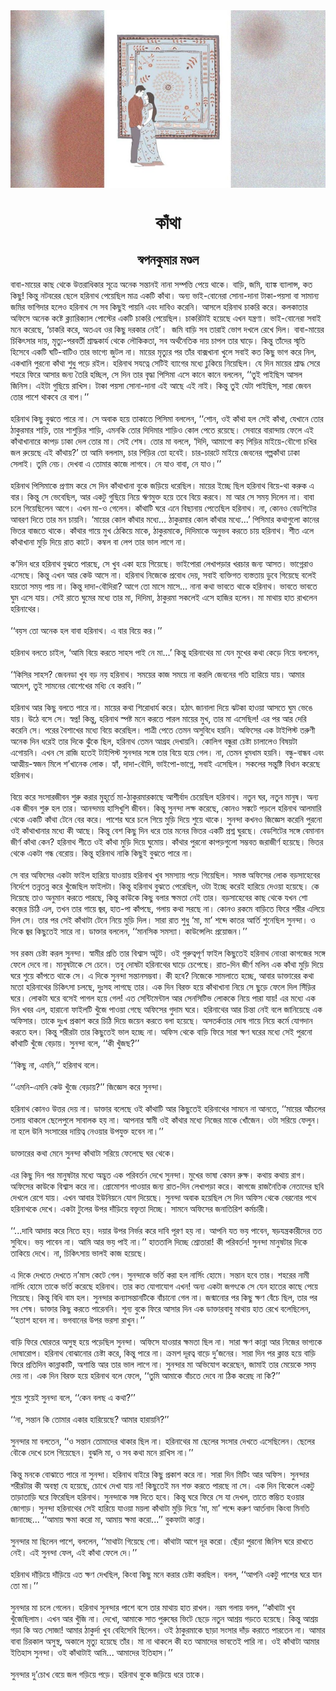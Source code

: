 <div align=center> <img src="./../metadata/images/কাঁথা.jpg" align="center" ></div>
<h1 align=center>কাঁথা</h1>
<h2 align=center>স্বপনকুমার মণ্ডল</h2>
&#x9AC;&#x9BE;&#x9AC;&#x9BE;-&#x9AE;&#x9BE;&#x9DF;&#x9C7;&#x9B0; &#x995;&#x9BE;&#x99B; &#x9A5;&#x9C7;&#x995;&#x9C7; &#x989;&#x9A4;&#x9CD;&#x9A4;&#x9B0;&#x9BE;&#x9A7;&#x9BF;&#x995;&#x9BE;&#x9B0; &#x9B8;&#x9C2;&#x9A4;&#x9CD;&#x9B0;&#x9C7; &#x985;&#x9A8;&#x9C7;&#x995; &#x9B8;&#x9A8;&#x9CD;&#x9A4;&#x9BE;&#x9A8;&#x987; &#x9A8;&#x9BE;&#x9A8;&#x9BE; &#x9B8;&#x9AE;&#x9CD;&#x9AA;&#x9A4;&#x9CD;&#x9A4;&#x9BF; &#x9AA;&#x9C7;&#x9DF;&#x9C7; &#x9A5;&#x9BE;&#x995;&#x9C7;&#x964; &#x9AC;&#x9BE;&#x9DC;&#x9BF;, &#x99C;&#x9AE;&#x9BF;, &#x9AC;&#x9CD;&#x9AF;&#x9BE;&#x999;&#x9CD;&#x995; &#x9AC;&#x9CD;&#x9AF;&#x9BE;&#x9B2;&#x9BE;&#x9A8;&#x9CD;&#x9B8;, &#x995;&#x9A4; &#x995;&#x9BF;&#x99B;&#x9C1;! &#x995;&#x9BF;&#x9A8;&#x9CD;&#x9A4;&#x9C1; &#x9A8;&#x99F;&#x9AC;&#x9B0;&#x9C7;&#x9B0; &#x99B;&#x9C7;&#x9B2;&#x9C7; &#x9B9;&#x9B0;&#x9BF;&#x9A8;&#x9BE;&#x9A5; &#x9AA;&#x9C7;&#x9DF;&#x9C7;&#x99B;&#x9BF;&#x9B2; &#x9AE;&#x9BE;&#x9A4;&#x9CD;&#x9B0; &#x98F;&#x995;&#x99F;&#x9BF; &#x995;&#x9BE;&#x981;&#x9A5;&#x9BE;&#x964; &#x985;&#x9A8;&#x9CD;&#x9AF; &#x9AD;&#x9BE;&#x987;-&#x9AC;&#x9CB;&#x9A8;&#x9C7;&#x9B0;&#x9BE; &#x9B8;&#x9CB;&#x9A8;&#x9BE;-&#x9A6;&#x9BE;&#x9A8;&#x9BE; &#x99F;&#x9BE;&#x995;&#x9BE;-&#x9AA;&#x9DF;&#x9B8;&#x9BE; &#x9AC;&#x9BE; &#x9B8;&#x9BE;&#x9AE;&#x9BE;&#x9A8;&#x9CD;&#x9AF; &#x99C;&#x9AE;&#x9BF;&#x9B0; &#x9AD;&#x9BE;&#x997;&#x9BF;&#x9A6;&#x9BE;&#x9B0; &#x9B9;&#x9B2;&#x9C7;&#x993; &#x9B9;&#x9B0;&#x9BF;&#x9A8;&#x9BE;&#x9A5; &#x9B8;&#x9C7; &#x9B8;&#x9AC; &#x995;&#x9BF;&#x99B;&#x9C1;&#x987; &#x9AA;&#x9BE;&#x9DF;&#x9A8;&#x9BF; &#x98F;&#x9AC;&#x982; &#x9A6;&#x9BE;&#x9AC;&#x9BF;&#x993; &#x995;&#x9B0;&#x9C7;&#x9A8;&#x9BF;&#x964; &#x986;&#x9B8;&#x9B2;&#x9C7; &#x9B9;&#x9B0;&#x9BF;&#x9A8;&#x9BE;&#x9A5; &#x99A;&#x9BE;&#x995;&#x9B0;&#x9BF; &#x995;&#x9B0;&#x9C7;&#x964; &#x995;&#x9B2;&#x995;&#x9BE;&#x9A4;&#x9BE;&#x9B0; &#x985;&#x9AB;&#x9BF;&#x9B8;&#x9C7; &#x985;&#x9A8;&#x9C7;&#x995; &#x995;&#x9B7;&#x9CD;&#x99F;&#x9C7; &#x995;&#x9CD;&#x9B2;&#x9CD;&#x9AF;&#x9BE;&#x9B0;&#x9BF;&#x995;&#x9CD;&#x9AF;&#x9BE;&#x9B2; &#x9AA;&#x9CB;&#x9B8;&#x9CD;&#x99F;&#x9C7;&#x9B0; &#x98F;&#x995;&#x99F;&#x9BF; &#x99A;&#x9BE;&#x995;&#x9B0;&#x9BF; &#x9AA;&#x9C7;&#x9DF;&#x9C7;&#x99B;&#x9BF;&#x9B2;&#x964; &#x99A;&#x9BE;&#x995;&#x9B0;&#x9BF;&#x99F;&#x9BE;&#x987; &#x9B9;&#x9DF;&#x9C7;&#x99B;&#x9C7; &#x98F;&#x996;&#x9A8; &#x9AF;&#x9A8;&#x9CD;&#x9A4;&#x9CD;&#x9B0;&#x9A3;&#x9BE;&#x964; &#x9AD;&#x9BE;&#x987;-&#x9AC;&#x9CB;&#x9A8;&#x9C7;&#x9B0;&#x9BE; &#x9B8;&#x9AC;&#x9BE;&#x987; &#x9AE;&#x9A8;&#x9C7; &#x995;&#x9B0;&#x9C7;&#x99B;&#x9C7;, &#x2018;&#x99A;&#x9BE;&#x995;&#x9B0;&#x9BF; &#x995;&#x9B0;&#x9C7;, &#x985;&#x9A4;&#x98F;&#x9AC; &#x993;&#x9B0; &#x995;&#x9BF;&#x99B;&#x9C1; &#x9A6;&#x9B0;&#x995;&#x9BE;&#x9B0; &#x9A8;&#x9C7;&#x987;&#x2019;&#x964;&#xA0; &#x99C;&#x9AE;&#x9BF; &#x9AC;&#x9BE;&#x9DC;&#x9BF; &#x9B8;&#x9AC; &#x9A4;&#x9BE;&#x9B0;&#x9BE;&#x987; &#x9AD;&#x9CB;&#x997; &#x9A6;&#x996;&#x9B2;&#x9C7; &#x9B0;&#x9C7;&#x996;&#x9C7; &#x9A6;&#x9BF;&#x9B2;&#x964; &#x9AC;&#x9BE;&#x9AC;&#x9BE;-&#x9AE;&#x9BE;&#x9DF;&#x9C7;&#x9B0; &#x99A;&#x9BF;&#x995;&#x9BF;&#x9CE;&#x9B8;&#x9BE;&#x9B0; &#x9A6;&#x9BE;&#x9DF;, &#x9AE;&#x9C3;&#x9A4;&#x9CD;&#x9AF;&#x9C1;-&#x9AA;&#x9B0;&#x9AC;&#x9B0;&#x9CD;&#x9A4;&#x9C0; &#x9B6;&#x9CD;&#x9B0;&#x9BE;&#x9A6;&#x9CD;&#x9A7;&#x995;&#x9BE;&#x9B0;&#x9CD;&#x9AF; &#x9A5;&#x9C7;&#x995;&#x9C7; &#x9B2;&#x9CC;&#x995;&#x9BF;&#x995;&#x9A4;&#x9BE;, &#x9B8;&#x9AC; &#x985;&#x9B0;&#x9CD;&#x9A5;&#x9A8;&#x9C8;&#x9A4;&#x9BF;&#x995; &#x9A6;&#x9BE;&#x9DF; &#x99A;&#x9BE;&#x9AA;&#x9B2; &#x9A4;&#x9BE;&#x9B0; &#x998;&#x9BE;&#x9A1;&#x9BC;&#x9C7;&#x964; &#x995;&#x9BF;&#x9A8;&#x9CD;&#x9A4;&#x9C1; &#x9A4;&#x9BE;&#x981;&#x9A6;&#x9C7;&#x9B0; &#x9B8;&#x9CD;&#x9AE;&#x9C3;&#x9A4;&#x9BF; &#x9B9;&#x9BF;&#x9B8;&#x9C7;&#x9AC;&#x9C7; &#x98F;&#x995;&#x99F;&#x9BF; &#x998;&#x99F;&#x9BF;-&#x9AC;&#x9BE;&#x99F;&#x9BF;&#x993; &#x9A4;&#x9BE;&#x9B0; &#x9AD;&#x9BE;&#x997;&#x9CD;&#x9AF;&#x9C7; &#x99C;&#x9C1;&#x99F;&#x9B2; &#x9A8;&#x9BE;&#x964; &#x9AE;&#x9BE;&#x9DF;&#x9C7;&#x9B0; &#x9AE;&#x9C3;&#x9A4;&#x9CD;&#x9AF;&#x9C1;&#x9B0; &#x9AA;&#x9B0; &#x9A4;&#x9BE;&#x981;&#x9B0; &#x9AC;&#x9BE;&#x995;&#x9CD;&#x9B8;&#x996;&#x9BE;&#x9A8;&#x9BE; &#x996;&#x9C1;&#x9B2;&#x9C7; &#x9B8;&#x9AC;&#x9BE;&#x987; &#x995;&#x9A4; &#x995;&#x9BF;&#x99B;&#x9C1; &#x9AD;&#x9BE;&#x997; &#x995;&#x9B0;&#x9C7; &#x9A8;&#x9BF;&#x9B2;, &#x98F;&#x995;&#x996;&#x9BE;&#x9A8;&#x9BF; &#x9AA;&#x9C1;&#x9B0;&#x9A8;&#x9CB; &#x995;&#x9BE;&#x981;&#x9A5;&#x9BE; &#x9B6;&#x9C1;&#x9A7;&#x9C1; &#x9AA;&#x9DC;&#x9C7; &#x9B0;&#x987;&#x9B2;&#x964; &#x9B9;&#x9B0;&#x9BF;&#x9A8;&#x9BE;&#x9A5; &#x9B8;&#x9AF;&#x9A4;&#x9CD;&#x9A8;&#x9C7; &#x9B8;&#x9C7;&#x99F;&#x9BF;&#x987; &#x9AC;&#x9CD;&#x9AF;&#x9BE;&#x997;&#x9C7;&#x9B0; &#x9AE;&#x9A7;&#x9CD;&#x9AF;&#x9C7; &#x9A2;&#x9C1;&#x995;&#x9BF;&#x9DF;&#x9C7; &#x9A8;&#x9BF;&#x9DF;&#x9C7;&#x99B;&#x9BF;&#x9B2;&#x964; &#x9AF;&#x9C7; &#x9A6;&#x9BF;&#x9A8; &#x9AE;&#x9BE;&#x9DF;&#x9C7;&#x9B0; &#x9B6;&#x9CD;&#x9B0;&#x9BE;&#x9A6;&#x9CD;&#x9A7; &#x9B8;&#x9C7;&#x9B0;&#x9C7; &#x9B6;&#x9B9;&#x9B0;&#x9C7; &#x9AB;&#x9BF;&#x9B0;&#x9C7; &#x986;&#x9B8;&#x9BE;&#x9B0; &#x99C;&#x9A8;&#x9CD;&#x9AF; &#x9A4;&#x9C8;&#x9B0;&#x9BF; &#x9B9;&#x99A;&#x9CD;&#x99B;&#x9BF;&#x9B2;, &#x9B8;&#x9C7; &#x9A6;&#x9BF;&#x9A8; &#x9A4;&#x9BE;&#x9B0; &#x9AC;&#x9C3;&#x9A6;&#x9CD;&#x9A7;&#x9BE; &#x9AA;&#x9BF;&#x9B8;&#x9BF;&#x9AE;&#x9BE; &#x98F;&#x9B8;&#x9C7; &#x995;&#x9BE;&#x9A8;&#x9C7; &#x995;&#x9BE;&#x9A8;&#x9C7; &#x9AC;&#x9B2;&#x9B2;&#x9C7;&#x9A8;, &#x2018;&#x2018;&#x9A4;&#x9C1;&#x987; &#x9AA;&#x9BE;&#x987;&#x99B;&#x9BF;&#x9B8; &#x986;&#x9B8;&#x9B2; &#x99C;&#x9BF;&#x9A8;&#x9BF;&#x9B8;&#x964; &#x98F;&#x987;&#x99F;&#x9BE; &#x997;&#x9C1;&#x99B;&#x9BF;&#x9DF;&#x9C7; &#x9B0;&#x9BE;&#x996;&#x9BF;&#x9B8;&#x964; &#x99F;&#x9BE;&#x995;&#x9BE; &#x9AA;&#x9DF;&#x9B8;&#x9BE; &#x9B8;&#x9CB;&#x9A8;&#x9BE;-&#x9A6;&#x9BE;&#x9A8;&#x9BE; &#x98F;&#x987; &#x986;&#x99B;&#x9C7; &#x98F;&#x987; &#x9A8;&#x9BE;&#x987;&#x964; &#x995;&#x9BF;&#x9A8;&#x9CD;&#x9A4;&#x9C1; &#x9A4;&#x9C1;&#x987; &#x9AF;&#x9C7;&#x99F;&#x9BE; &#x9AA;&#x9BE;&#x987;&#x99B;&#x9BF;&#x9B8;, &#x9B8;&#x9BE;&#x9B0;&#x9BE; &#x99C;&#x9C7;&#x9AC;&#x9A8; &#x9A4;&#x9CB;&#x9B0; &#x9AA;&#x9BE;&#x9B6;&#x9C7; &#x9A5;&#x9BE;&#x995;&#x9AC;&#x9C7; &#x9B0;&#x9C7; &#x9AC;&#x9BE;&#x9AA;&#x964;&#x2019;&#x2019;&#xA0;<br> <br>&#x9B9;&#x9B0;&#x9BF;&#x9A8;&#x9BE;&#x9A5; &#x995;&#x9BF;&#x99B;&#x9C1; &#x9AC;&#x9C1;&#x99D;&#x9A4;&#x9C7; &#x9AA;&#x9BE;&#x9B0;&#x9C7; &#x9A8;&#x9BE;&#x964; &#x9B8;&#x9C7; &#x985;&#x9AC;&#x9BE;&#x995; &#x9B9;&#x9DF;&#x9C7; &#x9A4;&#x9BE;&#x995;&#x9BE;&#x9A4;&#x9C7; &#x9AA;&#x9BF;&#x9B8;&#x9BF;&#x9AE;&#x9BE; &#x9AC;&#x9B2;&#x9B2;&#x9C7;&#x9A8;, &#x2018;&#x2018;&#x9B6;&#x9CB;&#x9A8;, &#x993;&#x987; &#x995;&#x9BE;&#x981;&#x9A5;&#x9BE; &#x9B9;&#x9B2; &#x9B8;&#x9C7;&#x987; &#x995;&#x9BE;&#x981;&#x9A5;&#x9BE;, &#x9AF;&#x9C7;&#x996;&#x9BE;&#x9A8;&#x9C7; &#x9A4;&#x9CB;&#x9B0; &#x9A0;&#x9BE;&#x995;&#x9C1;&#x9B0;&#x9AE;&#x9BE;&#x9B0; &#x9B6;&#x9BE;&#x9DC;&#x9BF;, &#x9A4;&#x9BE;&#x9B0; &#x9B6;&#x9BE;&#x9B6;&#x9C1;&#x9DC;&#x9BF;&#x9B0; &#x9B6;&#x9BE;&#x9DC;&#x9BF;, &#x98F;&#x9AE;&#x9A8;&#x995;&#x9BF; &#x9A4;&#x9CB;&#x9B0; &#x9A6;&#x9BF;&#x9A6;&#x9BF;&#x9AE;&#x9BE;&#x9B0; &#x9B6;&#x9BE;&#x9DC;&#x9BF;&#x993; &#x995;&#x9CB;&#x9B2; &#x9AA;&#x9C7;&#x9A4;&#x9C7; &#x9B0;&#x9DF;&#x9C7;&#x99B;&#x9C7;&#x964; &#x9B8;&#x9C7;&#x9AC;&#x9BE;&#x9B0;&#x9C7; &#x9AC;&#x9BE;&#x9B0;&#x9BE;&#x9A8;&#x9CD;&#x9A6;&#x9BE;&#x9DF; &#x9AB;&#x9C7;&#x9B2;&#x9C7; &#x98F;&#x987; &#x995;&#x9BE;&#x981;&#x9A5;&#x9BE;&#x996;&#x9BE;&#x9A8;&#x9BE;&#x9B0;&#x9C7; &#x995;&#x9BE;&#x9AA;&#x9DC; &#x9A2;&#x9BE;&#x995;&#x9BE; &#x9A6;&#x9C7;&#x9B2; &#x9A4;&#x9CB;&#x9B0; &#x9AE;&#x9BE;&#x964; &#x9B8;&#x9C7;&#x987; &#x9B6;&#x9C7;&#x9B7;&#x964; &#x9A4;&#x9CB;&#x9B0; &#x9AE;&#x9BE; &#x9AC;&#x9B2;&#x9B2;&#x9C7;, &#x2018;&#x9A6;&#x9BF;&#x9A6;&#x9BF;, &#x986;&#x9AE;&#x9BE;&#x997;&#x9CB; &#x995;&#x9DF; &#x9AA;&#x9BF;&#x9DC;&#x9BF;&#x9B0; &#x9AE;&#x9BE;&#x987;&#x9DF;&#x9C7;-&#x9AC;&#x9CC;&#x997;&#x9CB; &#x99A;&#x996;&#x9BF;&#x9B0; &#x99C;&#x9B2; &#x9B0;&#x9C1;&#x9DF;&#x9C7;&#x99B;&#x9C7; &#x98F;&#x987; &#x995;&#x9BE;&#x981;&#x9A5;&#x9BE;&#x9DF;?&#x2019; &#x9A4;&#x9BE; &#x986;&#x9AE;&#x9BF; &#x9AC;&#x9B2;&#x9B2;&#x9BE;&#x9AE;, &#x99A;&#x9BE;&#x9B0; &#x9AA;&#x9BF;&#x9DC;&#x9BF;&#x9B0; &#x9A4;&#x9CB; &#x9B9;&#x9AC;&#x9C7;&#x987;&#x964; &#x99A;&#x9BE;&#x9B0;-&#x99A;&#x9BE;&#x9B0;&#x99F;&#x9C7; &#x9AE;&#x9BE;&#x987;&#x9DF;&#x9C7; &#x99C;&#x9C7;&#x9AC;&#x9A8;&#x9C7;&#x9B0; &#x997;&#x9B2;&#x9CD;&#x9AA;&#x995;&#x9BE;&#x981;&#x9A5;&#x9BE; &#x9A2;&#x9BE;&#x995;&#x9BE; &#x9B8;&#x9C7;&#x9B2;&#x9BE;&#x987;&#x964; &#x9A4;&#x9C1;&#x9AE;&#x9BF; &#x9A8;&#x9C7;&#x99A;&#x964; &#x9A6;&#x9C7;&#x996;&#x9AC;&#x9BE; &#x98F; &#x9A4;&#x9CB;&#x9AE;&#x9BE;&#x9B0; &#x995;&#x9BE;&#x99C;&#x9C7; &#x9B2;&#x9BE;&#x997;&#x9AC;&#x9C7;&#x964; &#x9A8;&#x9C7; &#x9AF;&#x9BE;&#x993; &#x9AC;&#x9BE;&#x9AC;&#x9BE;, &#x9A8;&#x9C7; &#x9AF;&#x9BE;&#x993;&#x964;&#x2019;&#x2019;<br> <br>&#x9B9;&#x9B0;&#x9BF;&#x9A8;&#x9BE;&#x9A5; &#x9AA;&#x9BF;&#x9B8;&#x9BF;&#x9AE;&#x9BE;&#x995;&#x9C7; &#x9AA;&#x9CD;&#x9B0;&#x9A3;&#x9BE;&#x9AE; &#x995;&#x9B0;&#x9C7; &#x9B8;&#x9C7; &#x9A6;&#x9BF;&#x9A8; &#x995;&#x9BE;&#x981;&#x9A5;&#x9BE;&#x996;&#x9BE;&#x9A8;&#x9BE; &#x9AC;&#x9C1;&#x995;&#x9C7; &#x99C;&#x9DC;&#x9BF;&#x9DF;&#x9C7; &#x9A7;&#x9B0;&#x9C7;&#x99B;&#x9BF;&#x9B2;&#x964; &#x9AE;&#x9BE;&#x9DF;&#x9C7;&#x9B0; &#x987;&#x99A;&#x9CD;&#x99B;&#x9C7; &#x99B;&#x9BF;&#x9B2; &#x9B9;&#x9B0;&#x9BF;&#x9A8;&#x9BE;&#x9A5; &#x9AC;&#x9BF;&#x9DF;&#x9C7;-&#x9A5;&#x9BE; &#x995;&#x9B0;&#x9C1;&#x995; &#x98F; &#x9AC;&#x9BE;&#x9B0;&#x964; &#x995;&#x9BF;&#x9A8;&#x9CD;&#x9A4;&#x9C1; &#x9B8;&#x9C7; &#x9AD;&#x9C7;&#x9AC;&#x9C7;&#x99B;&#x9BF;&#x9B2;, &#x986;&#x9B0; &#x98F;&#x995;&#x99F;&#x9C1; &#x997;&#x9C1;&#x99B;&#x9BF;&#x9DF;&#x9C7; &#x9A8;&#x9BF;&#x9DF;&#x9C7; &#x98B;&#x9A3;&#x9AE;&#x9C1;&#x995;&#x9CD;&#x9A4; &#x9B9;&#x9DF;&#x9C7; &#x9A4;&#x9AC;&#x9C7; &#x9AC;&#x9BF;&#x9DF;&#x9C7; &#x995;&#x9B0;&#x9AC;&#x9C7;&#x964; &#x9AE;&#x9BE; &#x986;&#x9B0; &#x9B8;&#x9C7; &#x9B8;&#x9AE;&#x9DF; &#x9A6;&#x9BF;&#x9B2;&#x9C7;&#x9A8; &#x9A8;&#x9BE;&#x964; &#x9AC;&#x9BE;&#x9AC;&#x9BE; &#x99A;&#x9B2;&#x9C7; &#x997;&#x9BF;&#x9DF;&#x9C7;&#x99B;&#x9BF;&#x9B2;&#x9C7;&#x9A8; &#x986;&#x997;&#x9C7;&#x964; &#x98F;&#x996;&#x9A8; &#x9AE;&#x9BE;-&#x993; &#x997;&#x9C7;&#x9B2;&#x9C7;&#x9A8;&#x964; &#x995;&#x9BE;&#x981;&#x9A5;&#x9BE;&#x99F;&#x9BF; &#x998;&#x9B0;&#x9C7; &#x98F;&#x9A8;&#x9C7; &#x9AC;&#x9BF;&#x99B;&#x9BE;&#x9A8;&#x9BE;&#x9DF; &#x9AA;&#x9C7;&#x9A4;&#x9C7;&#x99B;&#x9BF;&#x9B2; &#x9B9;&#x9B0;&#x9BF;&#x9A8;&#x9BE;&#x9A5;&#x964; &#x9A8;&#x9BE;, &#x995;&#x9CB;&#x9A8;&#x993; &#x9AC;&#x9C7;&#x9A1;&#x9B6;&#x9BF;&#x99F;&#x9C7;&#x9B0; &#x986;&#x9AC;&#x9B0;&#x9A3; &#x9A6;&#x9BF;&#x9A4;&#x9C7; &#x9A4;&#x9BE;&#x9B0; &#x9AE;&#x9A8; &#x99A;&#x9BE;&#x9DF;&#x9A8;&#x9BF;&#x964; &#x2018;&#x9AE;&#x9BE;&#x9DF;&#x9C7;&#x9B0; &#x995;&#x9CB;&#x9B2; &#x995;&#x9BE;&#x981;&#x9A5;&#x9BE;&#x9B0; &#x9AE;&#x9A7;&#x9CD;&#x9AF;&#x9C7;... &#x9A0;&#x9BE;&#x995;&#x9C1;&#x9B0;&#x9AE;&#x9BE;&#x9B0; &#x995;&#x9CB;&#x9B2; &#x995;&#x9BE;&#x981;&#x9A5;&#x9BE;&#x9B0; &#x9AE;&#x9A7;&#x9CD;&#x9AF;&#x9C7;...&#x2019; &#x9AA;&#x9BF;&#x9B8;&#x9BF;&#x9AE;&#x9BE;&#x9B0; &#x995;&#x9A5;&#x9BE;&#x997;&#x9C1;&#x9B2;&#x9CB; &#x995;&#x9BE;&#x9A8;&#x9C7;&#x9B0; &#x9AD;&#x9BF;&#x9A4;&#x9B0; &#x9AC;&#x9BE;&#x99C;&#x9A4;&#x9C7; &#x9A5;&#x9BE;&#x995;&#x9C7;&#x964; &#x995;&#x9BE;&#x981;&#x9A5;&#x9BE;&#x9B0; &#x997;&#x9BE;&#x9DF;&#x9C7; &#x9AE;&#x9C1;&#x996; &#x9A0;&#x9C7;&#x995;&#x9BF;&#x9DF;&#x9C7; &#x9AE;&#x9BE;&#x995;&#x9C7;, &#x9A0;&#x9BE;&#x995;&#x9C1;&#x9B0;&#x9AE;&#x9BE;&#x995;&#x9C7;, &#x9A6;&#x9BF;&#x9A6;&#x9BF;&#x9AE;&#x9BE;&#x995;&#x9C7; &#x985;&#x9A8;&#x9C1;&#x9AD;&#x9AC; &#x995;&#x9B0;&#x9A4;&#x9C7; &#x99A;&#x9BE;&#x9DF; &#x9B9;&#x9B0;&#x9BF;&#x9A8;&#x9BE;&#x9A5;&#x964; &#x9B6;&#x9C0;&#x9A4; &#x98F;&#x9B2;&#x9C7; &#x995;&#x9BE;&#x981;&#x9A5;&#x9BE;&#x996;&#x9BE;&#x9A8;&#x9BE; &#x9AE;&#x9C1;&#x9DC;&#x9BF; &#x9A6;&#x9BF;&#x9DF;&#x9C7; &#x9B0;&#x9BE;&#x9A4; &#x995;&#x9BE;&#x99F;&#x9C7;&#x964; &#x995;&#x9AE;&#x9CD;&#x9AC;&#x9B2; &#x9AC;&#x9BE; &#x9B2;&#x9C7;&#x9AA; &#x9A4;&#x9BE;&#x9B0; &#x9AD;&#x9BE;&#x9B2; &#x9B2;&#x9BE;&#x997;&#x9C7; &#x9A8;&#x9BE;&#x964;<br> <br>&#x995;&#x2019;&#x9A6;&#x9BF;&#x9A8; &#x9A7;&#x9B0;&#x9C7; &#x9B9;&#x9B0;&#x9BF;&#x9A8;&#x9BE;&#x9A5; &#x9AC;&#x9C1;&#x99D;&#x9A4;&#x9C7; &#x9AA;&#x9BE;&#x9B0;&#x99B;&#x9C7;, &#x9B8;&#x9C7; &#x996;&#x9C1;&#x9AC; &#x98F;&#x995;&#x9BE; &#x9B9;&#x9DF;&#x9C7; &#x997;&#x9BF;&#x9DF;&#x9C7;&#x99B;&#x9C7;&#x964; &#x9AD;&#x9BE;&#x987;&#x9AA;&#x9CB;&#x9B0;&#x9BE; &#x9B2;&#x9C7;&#x996;&#x9BE;&#x9AA;&#x9DC;&#x9BE;&#x9B0; &#x996;&#x9B0;&#x99A;&#x9BE;&#x9B0; &#x99C;&#x9A8;&#x9CD;&#x9AF; &#x986;&#x9B8;&#x9A4;&#x964; &#x9AD;&#x9BE;&#x997;&#x9CD;&#x9A8;&#x9C7;&#x9B0;&#x9BE;&#x993; &#x98F;&#x9B8;&#x9C7;&#x99B;&#x9C7;&#x964; &#x995;&#x9BF;&#x9A8;&#x9CD;&#x9A4;&#x9C1; &#x98F;&#x996;&#x9A8; &#x986;&#x9B0; &#x995;&#x9C7;&#x989; &#x986;&#x9B8;&#x9C7; &#x9A8;&#x9BE;&#x964; &#x9B9;&#x9B0;&#x9BF;&#x9A8;&#x9BE;&#x9A5; &#x9A8;&#x9BF;&#x99C;&#x9C7;&#x995;&#x9C7; &#x9AA;&#x9CD;&#x9B0;&#x9AC;&#x9CB;&#x9A7; &#x9A6;&#x9C7;&#x9DF;, &#x9B8;&#x9AC;&#x9BE;&#x987; &#x9AC;&#x9CD;&#x9AF;&#x995;&#x9CD;&#x9A4;&#x9BF;&#x997;&#x9A4; &#x9AC;&#x9CD;&#x9AF;&#x9B8;&#x9CD;&#x9A4;&#x9A4;&#x9BE;&#x9DF; &#x9A1;&#x9C1;&#x9AC;&#x9C7; &#x997;&#x9BF;&#x9DF;&#x9C7;&#x99B;&#x9C7; &#x9AC;&#x9B2;&#x9C7;&#x987; &#x9B9;&#x9DF;&#x9A4;&#x9CB; &#x9B8;&#x9AE;&#x9DF; &#x9AA;&#x9BE;&#x9DF; &#x9A8;&#x9BE;&#x964; &#x995;&#x9BF;&#x9A8;&#x9CD;&#x9A4;&#x9C1; &#x9A6;&#x9BE;&#x9A6;&#x9BE;-&#x9AC;&#x9CC;&#x9A6;&#x9BF;&#x9B0;&#x9BE;? &#x986;&#x997;&#x9C7; &#x9A4;&#x9CB; &#x9AE;&#x9BE;&#x9B8;&#x9C7; &#x9AE;&#x9BE;&#x9B8;&#x9C7;... &#x9A8;&#x9BE;&#x9A8;&#x9BE; &#x995;&#x9A5;&#x9BE; &#x9AD;&#x9BE;&#x9AC;&#x9A4;&#x9C7; &#x9A5;&#x9BE;&#x995;&#x9C7; &#x9B9;&#x9B0;&#x9BF;&#x9A8;&#x9BE;&#x9A5;&#x964; &#x9AD;&#x9BE;&#x9AC;&#x9A4;&#x9C7; &#x9AD;&#x9BE;&#x9AC;&#x9A4;&#x9C7; &#x998;&#x9C1;&#x9AE; &#x98F;&#x9B8;&#x9C7; &#x9AF;&#x9BE;&#x9DF;&#x964; &#x9B8;&#x9C7;&#x987; &#x9B0;&#x9BE;&#x9A4;&#x9C7; &#x998;&#x9C1;&#x9AE;&#x9C7;&#x9B0; &#x9AE;&#x9A7;&#x9CD;&#x9AF;&#x9C7; &#x9A4;&#x9BE;&#x9B0; &#x9AE;&#x9BE;, &#x9A6;&#x9BF;&#x9A6;&#x9BF;&#x9AE;&#x9BE;, &#x9A0;&#x9BE;&#x995;&#x9C1;&#x9B0;&#x9AE;&#x9BE; &#x9B8;&#x995;&#x9B2;&#x9C7;&#x987; &#x98F;&#x9B8;&#x9C7; &#x9B9;&#x9BE;&#x99C;&#x9BF;&#x9B0; &#x9B9;&#x9B2;&#x9C7;&#x9A8;&#x964; &#x9AE;&#x9BE; &#x9AE;&#x9BE;&#x9A5;&#x9BE;&#x9DF; &#x9B9;&#x9BE;&#x9A4; &#x9B0;&#x9BE;&#x996;&#x9B2;&#x9C7;&#x9A8; &#x9B9;&#x9B0;&#x9BF;&#x9A8;&#x9BE;&#x9A5;&#x9C7;&#x9B0;&#x964;&#xA0;<br> <br>&#x2018;&#x2018;&#x9AC;&#x9DF;&#x9B8; &#x9A4;&#x9CB; &#x985;&#x9A8;&#x9C7;&#x995; &#x9B9;&#x9B2; &#x9AC;&#x9BE;&#x9AC;&#x9BE; &#x9B9;&#x9B0;&#x9BF;&#x9A8;&#x9BE;&#x9A5;&#x964; &#x98F; &#x9AC;&#x9BE;&#x9B0; &#x9AC;&#x9BF;&#x9DF;&#x9C7; &#x995;&#x9B0;&#x964;&#x2019;&#x2019;<br> <br>&#x9B9;&#x9B0;&#x9BF;&#x9A8;&#x9BE;&#x9A5; &#x9AC;&#x9B2;&#x9A4;&#x9C7; &#x99A;&#x9BE;&#x987;&#x9B2;, &#x2018;&#x986;&#x9AE;&#x9BF; &#x9AC;&#x9BF;&#x9DF;&#x9C7; &#x995;&#x9B0;&#x9A4;&#x9C7; &#x9B8;&#x9BE;&#x9B9;&#x9B8; &#x9AA;&#x9BE;&#x987; &#x9A8;&#x9C7; &#x9AE;&#x9BE;...&#x2019; &#x995;&#x9BF;&#x9A8;&#x9CD;&#x9A4;&#x9C1; &#x9B9;&#x9B0;&#x9BF;&#x9A8;&#x9BE;&#x9A5;&#x9C7;&#x9B0; &#x9AE;&#x9BE; &#x9AF;&#x9C7;&#x9A8; &#x9AE;&#x9C1;&#x996;&#x9C7;&#x9B0; &#x995;&#x9A5;&#x9BE; &#x995;&#x9C7;&#x9DC;&#x9C7; &#x9A8;&#x9BF;&#x9DF;&#x9C7; &#x9AC;&#x9B2;&#x9B2;&#x9C7;&#x9A8;,&#xA0;<br> <br>&#x2018;&#x2018;&#x995;&#x9BF;&#x9B8;&#x9BF;&#x9B0; &#x9B8;&#x9BE;&#x9B9;&#x9B8;? &#x99C;&#x9C7;&#x9AC;&#x9A8;&#x9A1;&#x9BE; &#x996;&#x9C1;&#x9AC; &#x9AC;&#x9DC; &#x9A8;&#x9DF; &#x9B9;&#x9B0;&#x9BF;&#x9A8;&#x9BE;&#x9A5;&#x964; &#x9B8;&#x9AE;&#x9DF;&#x9C7;&#x9B0; &#x995;&#x9BE;&#x99C; &#x9B8;&#x9AE;&#x9DF;&#x9C7; &#x9A8;&#x9BE; &#x995;&#x9B0;&#x9B2;&#x9BF; &#x99C;&#x9C7;&#x9AC;&#x9A8;&#x9C7;&#x9B0; &#x997;&#x9A4;&#x9BF; &#x9B9;&#x9BE;&#x9B0;&#x9BF;&#x9DF;&#x9C7; &#x9AF;&#x9BE;&#x9DF;&#x964; &#x986;&#x9AE;&#x9BE;&#x9B0; &#x986;&#x9A6;&#x9C7;&#x9B6;, &#x9A4;&#x9C1;&#x987; &#x9B8;&#x9BE;&#x9AE;&#x9A8;&#x9C7;&#x9B0; &#x9AC;&#x9CB;&#x9B6;&#x9C7;&#x996;&#x9C7;&#x9B0; &#x9AE;&#x9A7;&#x9CD;&#x9AF;&#x9BF; &#x9AC;&#x9C7; &#x995;&#x9B0;&#x9AC;&#x9BF;&#x964;&#x2019;&#x2019;&#xA0;<br> <br>&#x9B9;&#x9B0;&#x9BF;&#x9A8;&#x9BE;&#x9A5; &#x986;&#x9B0; &#x995;&#x9BF;&#x99B;&#x9C1; &#x9AC;&#x9B2;&#x9A4;&#x9C7; &#x9AA;&#x9BE;&#x9B0;&#x9C7; &#x9A8;&#x9BE;&#x964; &#x9AE;&#x9BE;&#x9DF;&#x9C7;&#x9B0; &#x995;&#x9A5;&#x9BE; &#x9B6;&#x9BF;&#x9B0;&#x9CB;&#x9A7;&#x9BE;&#x9B0;&#x9CD;&#x9AF; &#x995;&#x9B0;&#x9C7;&#x964; &#x9B9;&#x9A0;&#x9BE;&#x9CE; &#x99C;&#x9BE;&#x9A8;&#x9BE;&#x9B2;&#x9BE; &#x9A6;&#x9BF;&#x9DF;&#x9C7; &#x99D;&#x99F;&#x995;&#x9BE; &#x9B9;&#x9BE;&#x993;&#x9DF;&#x9BE; &#x986;&#x9B8;&#x9A4;&#x9C7; &#x998;&#x9C1;&#x9AE; &#x9AD;&#x9C7;&#x999;&#x9C7; &#x9AF;&#x9BE;&#x9DF;&#x964; &#x989;&#x9A0;&#x9C7; &#x9AC;&#x9B8;&#x9C7; &#x9B8;&#x9C7;&#x964; &#x9B8;&#x9CD;&#x9AC;&#x9AA;&#x9CD;&#x9A8;! &#x995;&#x9BF;&#x9A8;&#x9CD;&#x9A4;&#x9C1;, &#x9B9;&#x9B0;&#x9BF;&#x9A8;&#x9BE;&#x9A5; &#x9B8;&#x9CD;&#x9AA;&#x9B7;&#x9CD;&#x99F; &#x9AE;&#x9A8;&#x9C7; &#x995;&#x9B0;&#x9A4;&#x9C7; &#x9AA;&#x9BE;&#x9B0;&#x9B2; &#x9AE;&#x9BE;&#x9DF;&#x9C7;&#x9B0; &#x9AE;&#x9C1;&#x996;, &#x9A4;&#x9BE;&#x9B0; &#x9AE;&#x9BE; &#x98F;&#x9B8;&#x9C7;&#x99B;&#x9BF;&#x9B2;! &#x98F;&#x9B0; &#x9AA;&#x9B0; &#x986;&#x9B0; &#x9A6;&#x9C7;&#x9B0;&#x9BF; &#x995;&#x9B0;&#x9C7;&#x9A8;&#x9BF; &#x9B8;&#x9C7;&#x964; &#x9AA;&#x9B0;&#x9C7;&#x9B0; &#x9AC;&#x9C8;&#x9B6;&#x9BE;&#x996;&#x9C7;&#x9B0; &#x9AE;&#x9A7;&#x9CD;&#x9AF;&#x9C7; &#x9AC;&#x9BF;&#x9DF;&#x9C7; &#x995;&#x9B0;&#x9C7;&#x99B;&#x9BF;&#x9B2;&#x964; &#x9AA;&#x9BE;&#x9A4;&#x9CD;&#x9B0;&#x9C0; &#x9AA;&#x9C7;&#x9A4;&#x9C7; &#x9A4;&#x9C7;&#x9AE;&#x9A8; &#x985;&#x9B8;&#x9C1;&#x9AC;&#x9BF;&#x9A7;&#x9C7; &#x9B9;&#x9DF;&#x9A8;&#x9BF;&#x964; &#x985;&#x9AB;&#x9BF;&#x9B8;&#x9C7;&#x9B0; &#x98F;&#x995; &#x99F;&#x9BE;&#x987;&#x9AA;&#x9BF;&#x9B8;&#x9CD;&#x99F; &#x9A4;&#x9B0;&#x9C1;&#x9A3;&#x9C0; &#x985;&#x9A8;&#x9C7;&#x995; &#x9A6;&#x9BF;&#x9A8; &#x9A7;&#x9B0;&#x9C7;&#x987; &#x9A4;&#x9BE;&#x9B0; &#x9A6;&#x9BF;&#x995;&#x9C7; &#x99D;&#x9C1;&#x981;&#x995;&#x9C7; &#x99B;&#x9BF;&#x9B2;, &#x9B9;&#x9B0;&#x9BF;&#x9A8;&#x9BE;&#x9A5; &#x9A4;&#x9C7;&#x9AE;&#x9A8; &#x986;&#x997;&#x9CD;&#x9B0;&#x9B9; &#x9A6;&#x9C7;&#x996;&#x9BE;&#x9DF;&#x9A8;&#x9BF;&#x964; &#x995;&#x9CB;&#x9B2;&#x9BF;&#x997; &#x9AC;&#x9A8;&#x9CD;&#x9A7;&#x9C1;&#x9B0;&#x9BE; &#x99A;&#x9C7;&#x9B7;&#x9CD;&#x99F;&#x9BE; &#x99A;&#x9BE;&#x9B2;&#x9BE;&#x9B2;&#x9C7;&#x993; &#x9AC;&#x9BF;&#x9B7;&#x9DF;&#x99F;&#x9BE; &#x98F;&#x997;&#x9CB;&#x9DF;&#x9A8;&#x9BF;&#x964; &#x98F;&#x996;&#x9A8; &#x9B8;&#x9C7; &#x9B0;&#x9BE;&#x99C;&#x9BF; &#x9B9;&#x9A4;&#x9C7;&#x987; &#x99F;&#x9BE;&#x987;&#x9AA;&#x9BF;&#x9B8;&#x9CD;&#x99F; &#x9B8;&#x9C1;&#x9A8;&#x9A8;&#x9CD;&#x9A6;&#x9BE;&#x9B0; &#x9B8;&#x999;&#x9CD;&#x997;&#x9C7; &#x9A4;&#x9BE;&#x9B0; &#x9AC;&#x9BF;&#x9DF;&#x9C7; &#x9B9;&#x9DF;&#x9C7; &#x997;&#x9C7;&#x9B2;&#x964; &#x9A8;&#x9BE;, &#x9A4;&#x9C7;&#x9AE;&#x9A8; &#x9A7;&#x9C1;&#x9AE;&#x9A7;&#x9BE;&#x9AE; &#x9B9;&#x9DF;&#x9A8;&#x9BF;&#x964; &#x9AC;&#x9A8;&#x9CD;&#x9A7;&#x9C1;-&#x9AC;&#x9BE;&#x9A8;&#x9CD;&#x9A7;&#x9AC; &#x98F;&#x9AC;&#x982; &#x986;&#x9A4;&#x9CD;&#x9AE;&#x9C0;&#x9DF;-&#x9B8;&#x9CD;&#x9AC;&#x99C;&#x9A8; &#x9AE;&#x9BF;&#x9B2;&#x9C7; &#x9B6;&#x2019;&#x996;&#x9BE;&#x9A8;&#x9C7;&#x995; &#x9B2;&#x9CB;&#x995;&#x964; &#x9B9;&#x9CD;&#x9AF;&#x9BE;&#x981;, &#x9A6;&#x9BE;&#x9A6;&#x9BE;-&#x9AC;&#x9CC;&#x9A6;&#x9BF;, &#x9AD;&#x9BE;&#x987;&#x9AA;&#x9CB;-&#x9AD;&#x9BE;&#x997;&#x9CD;&#x9A8;&#x9C7;, &#x9B8;&#x9AC;&#x9BE;&#x987; &#x98F;&#x9B8;&#x9C7;&#x99B;&#x9BF;&#x9B2;&#x964; &#x9B8;&#x995;&#x9B2;&#x9C7;&#x9B0; &#x9B8;&#x9A8;&#x9CD;&#x9A4;&#x9C1;&#x9B7;&#x9CD;&#x99F;&#x9BF; &#x9AC;&#x9BF;&#x9A7;&#x9BE;&#x9A8; &#x995;&#x9B0;&#x9C7;&#x99B;&#x9C7; &#x9B9;&#x9B0;&#x9BF;&#x9A8;&#x9BE;&#x9A5;&#x964;<br> <br>&#x9AC;&#x9BF;&#x9DF;&#x9C7; &#x995;&#x9B0;&#x9C7; &#x9B8;&#x982;&#x9B8;&#x9BE;&#x9B0;&#x99C;&#x9C0;&#x9AC;&#x9A8; &#x9B6;&#x9C1;&#x9B0;&#x9C1; &#x995;&#x9B0;&#x9BE;&#x9B0; &#x9AE;&#x9C1;&#x9B9;&#x9C2;&#x9B0;&#x9CD;&#x9A4;&#x9C7; &#x9AE;&#x9BE;-&#x9A0;&#x9BE;&#x995;&#x9C1;&#x9B0;&#x9AE;&#x9BE;&#x9B0;&#x995;&#x9BE;&#x99B;&#x9C7; &#x986;&#x9B6;&#x9C0;&#x9B0;&#x9CD;&#x9AC;&#x9BE;&#x9A6; &#x99A;&#x9C7;&#x9DF;&#x9C7;&#x99B;&#x9BF;&#x9B2; &#x9B9;&#x9B0;&#x9BF;&#x9A8;&#x9BE;&#x9A5;&#x964; &#x9A8;&#x9A4;&#x9C1;&#x9A8; &#x998;&#x9B0;, &#x9A8;&#x9A4;&#x9C1;&#x9A8; &#x9AE;&#x9BE;&#x9A8;&#x9C1;&#x9B7;&#x964; &#x985;&#x9A8;&#x9CD;&#x9AF; &#x98F;&#x995; &#x99C;&#x9C0;&#x9AC;&#x9A8; &#x9B6;&#x9C1;&#x9B0;&#x9C1; &#x9B9;&#x9B2; &#x9A4;&#x9BE;&#x9B0;&#x964; &#x986;&#x9A8;&#x9A8;&#x9CD;&#x9A6;&#x9AE;&#x9DF; &#x9B9;&#x9BE;&#x9B8;&#x9BF;&#x996;&#x9C1;&#x9B6;&#x9BF; &#x99C;&#x9C0;&#x9AC;&#x9A8;&#x964; &#x995;&#x9BF;&#x9A8;&#x9CD;&#x9A4;&#x9C1; &#x9B8;&#x9C1;&#x9A8;&#x9A8;&#x9CD;&#x9A6;&#x9BE; &#x9B2;&#x995;&#x9CD;&#x9B7; &#x995;&#x9B0;&#x9C7;&#x99B;&#x9C7;, &#x995;&#x9CB;&#x9A8;&#x993; &#x9B8;&#x999;&#x9CD;&#x995;&#x99F;&#x9C7; &#x9AA;&#x9DC;&#x9B2;&#x9C7; &#x9B9;&#x9B0;&#x9BF;&#x9A8;&#x9BE;&#x9A5; &#x986;&#x9B2;&#x9AE;&#x9BE;&#x9B0;&#x9BF; &#x9A5;&#x9C7;&#x995;&#x9C7; &#x98F;&#x995;&#x99F;&#x9BF; &#x995;&#x9BE;&#x981;&#x9A5;&#x9BE; &#x99F;&#x9C7;&#x9A8;&#x9C7; &#x9AC;&#x9C7;&#x9B0; &#x995;&#x9B0;&#x9C7;&#x964; &#x9AA;&#x9BE;&#x9B6;&#x9C7;&#x9B0; &#x998;&#x9B0;&#x9C7; &#x99A;&#x9B2;&#x9C7; &#x997;&#x9BF;&#x9DF;&#x9C7; &#x9AE;&#x9C1;&#x9DC;&#x9BF; &#x9A6;&#x9BF;&#x9DF;&#x9C7; &#x9B6;&#x9C1;&#x9DF;&#x9C7; &#x9A5;&#x9BE;&#x995;&#x9C7;&#x964; &#x9B8;&#x9C1;&#x9A8;&#x9A8;&#x9CD;&#x9A6;&#x9BE; &#x995;&#x996;&#x9A8;&#x993; &#x99C;&#x9BF;&#x99C;&#x9CD;&#x99E;&#x9C7;&#x9B8; &#x995;&#x9B0;&#x9C7;&#x9A8;&#x9BF; &#x9AA;&#x9C1;&#x9B0;&#x9A8;&#x9CB; &#x993;&#x987; &#x995;&#x9BE;&#x981;&#x9A5;&#x9BE;&#x996;&#x9BE;&#x9A8;&#x9BE;&#x9B0; &#x9AE;&#x9A7;&#x9CD;&#x9AF;&#x9C7; &#x995;&#x9C0; &#x986;&#x99B;&#x9C7;&#x964; &#x995;&#x9BF;&#x9A8;&#x9CD;&#x9A4;&#x9C1; &#x9AC;&#x9C7;&#x9B6; &#x995;&#x9BF;&#x99B;&#x9C1; &#x9A6;&#x9BF;&#x9A8; &#x9A7;&#x9B0;&#x9C7; &#x9A4;&#x9BE;&#x9B0; &#x9AE;&#x9A8;&#x9C7;&#x9B0; &#x9AD;&#x9BF;&#x9A4;&#x9B0; &#x98F;&#x995;&#x99F;&#x9BF; &#x9AA;&#x9CD;&#x9B0;&#x9B6;&#x9CD;&#x9A8; &#x998;&#x9C1;&#x9B0;&#x99B;&#x9C7;&#x964; &#x9AC;&#x9C7;&#x9A1;&#x9B6;&#x9BF;&#x99F;&#x9C7;&#x9B0; &#x9B8;&#x999;&#x9CD;&#x997;&#x9C7; &#x9AC;&#x9C7;&#x9AE;&#x9BE;&#x9A8;&#x9BE;&#x9A8; &#x99C;&#x9C0;&#x9B0;&#x9CD;&#x9A3; &#x995;&#x9BE;&#x981;&#x9A5;&#x9BE; &#x995;&#x9C7;&#x9A8;? &#x9B9;&#x9B0;&#x9BF;&#x9A8;&#x9BE;&#x9A5; &#x9B6;&#x9C0;&#x9A4;&#x9C7; &#x993;&#x987; &#x995;&#x9BE;&#x981;&#x9A5;&#x9BE; &#x9AE;&#x9C1;&#x9DC;&#x9BF; &#x9A6;&#x9BF;&#x9DF;&#x9C7; &#x998;&#x9C1;&#x9AE;&#x9CB;&#x9DF;&#x964; &#x995;&#x9BE;&#x981;&#x9A5;&#x9BE;&#x9B0; &#x9AA;&#x9C1;&#x9B0;&#x9A8;&#x9CB; &#x995;&#x9BE;&#x9AA;&#x9DC;&#x997;&#x9C1;&#x9B2;&#x9CB; &#x9B8;&#x9AE;&#x9CD;&#x9AD;&#x9AC;&#x9A4; &#x99C;&#x9B0;&#x9BE;&#x99C;&#x9C0;&#x9B0;&#x9CD;&#x9A3; &#x9B9;&#x9DF;&#x9C7;&#x99B;&#x9C7;&#x964; &#x9AD;&#x9BF;&#x9A4;&#x9B0; &#x9A5;&#x9C7;&#x995;&#x9C7; &#x98F;&#x995;&#x99F;&#x9BE; &#x997;&#x9A8;&#x9CD;&#x9A7; &#x9AC;&#x9C7;&#x9B0;&#x9CB;&#x9DF;&#x964; &#x995;&#x9BF;&#x9A8;&#x9CD;&#x9A4;&#x9C1; &#x9B9;&#x9B0;&#x9BF;&#x9A8;&#x9BE;&#x9A5; &#x9A8;&#x9BE;&#x995;&#x9BF; &#x995;&#x9BF;&#x99B;&#x9C1;&#x987; &#x9AC;&#x9C1;&#x99D;&#x9A4;&#x9C7; &#x9AA;&#x9BE;&#x9B0;&#x9C7; &#x9A8;&#x9BE;&#x964;<br> <br>&#x9B8;&#x9C7; &#x9AC;&#x9BE;&#x9B0; &#x985;&#x9AB;&#x9BF;&#x9B8;&#x9C7;&#x9B0; &#x98F;&#x995;&#x99F;&#x9BE; &#x9AB;&#x9BE;&#x987;&#x9B2; &#x9B9;&#x9BE;&#x9B0;&#x9BF;&#x9DF;&#x9C7; &#x9AF;&#x9BE;&#x993;&#x9DF;&#x9BE;&#x9DF; &#x9B9;&#x9B0;&#x9BF;&#x9A8;&#x9BE;&#x9A5; &#x996;&#x9C1;&#x9AC; &#x9B8;&#x9AE;&#x9B8;&#x9CD;&#x9AF;&#x9BE;&#x9DF; &#x9AA;&#x9DC;&#x9C7; &#x997;&#x9BF;&#x9DF;&#x9C7;&#x99B;&#x9BF;&#x9B2;&#x964; &#x9B8;&#x9AE;&#x9B8;&#x9CD;&#x9A4; &#x985;&#x9AB;&#x9BF;&#x9B8;&#x9C7;&#x9B0; &#x9B2;&#x9CB;&#x995; &#x9AC;&#x9DC;&#x9B8;&#x9BE;&#x9B9;&#x9C7;&#x9AC;&#x9C7;&#x9B0; &#x9A8;&#x9BF;&#x9B0;&#x9CD;&#x9A6;&#x9C7;&#x9B6;&#x9C7; &#x9A4;&#x9A8;&#x9CD;&#x9A8;&#x9A4;&#x9A8;&#x9CD;&#x9A8; &#x995;&#x9B0;&#x9C7; &#x996;&#x9C1;&#x981;&#x99C;&#x9C7;&#x99B;&#x9BF;&#x9B2; &#x9AB;&#x9BE;&#x987;&#x9B2;&#x99F;&#x9BE;&#x964; &#x995;&#x9BF;&#x9A8;&#x9CD;&#x9A4;&#x9C1; &#x9B9;&#x9B0;&#x9BF;&#x9A8;&#x9BE;&#x9A5; &#x9AC;&#x9C1;&#x99D;&#x9A4;&#x9C7; &#x9AA;&#x9C7;&#x9B0;&#x9C7;&#x99B;&#x9BF;&#x9B2;, &#x993;&#x99F;&#x9BE; &#x987;&#x99A;&#x9CD;&#x99B;&#x9C7; &#x995;&#x9B0;&#x9C7;&#x987; &#x9B9;&#x9BE;&#x9B0;&#x9BF;&#x9DF;&#x9C7; &#x9A6;&#x9C7;&#x993;&#x9DF;&#x9BE; &#x9B9;&#x9DF;&#x9C7;&#x99B;&#x9C7;&#x964; &#x995;&#x9C7; &#x9A6;&#x9BF;&#x9DF;&#x9C7;&#x99B;&#x9C7; &#x9A4;&#x9BE;&#x993; &#x985;&#x9A8;&#x9C1;&#x9AE;&#x9BE;&#x9A8; &#x995;&#x9B0;&#x9A4;&#x9C7; &#x9AA;&#x9BE;&#x9B0;&#x99B;&#x9C7;, &#x995;&#x9BF;&#x9A8;&#x9CD;&#x9A4;&#x9C1; &#x995;&#x9BE;&#x989;&#x995;&#x9C7; &#x995;&#x9BF;&#x99B;&#x9C1; &#x9AC;&#x9B2;&#x9BE;&#x9B0; &#x995;&#x9CD;&#x9B7;&#x9AE;&#x9A4;&#x9BE; &#x9A8;&#x9C7;&#x987; &#x9A4;&#x9BE;&#x9B0;&#x964; &#x9AC;&#x9DC;&#x9B8;&#x9BE;&#x9B9;&#x9C7;&#x9AC;&#x9C7;&#x9B0; &#x995;&#x9BE;&#x99B; &#x9A5;&#x9C7;&#x995;&#x9C7; &#x9AF;&#x996;&#x9A8; &#x9B6;&#x9CB; &#x995;&#x99C;&#x9BC;&#x9C7;&#x9B0; &#x99A;&#x9BF;&#x9A0;&#x9BF; &#x98F;&#x9B2;, &#x9A4;&#x996;&#x9A8; &#x9A4;&#x9BE;&#x9B0; &#x997;&#x9BE;&#x9DF;&#x9C7; &#x99C;&#x9CD;&#x9AC;&#x9B0;, &#x9B9;&#x9BE;&#x9A4;-&#x9AA;&#x9BE; &#x995;&#x9BE;&#x981;&#x9AA;&#x99B;&#x9C7;, &#x997;&#x9B2;&#x9BE;&#x9DF; &#x995;&#x9A5;&#x9BE; &#x9B8;&#x9B0;&#x99B;&#x9C7; &#x9A8;&#x9BE;&#x964; &#x995;&#x9CB;&#x9A8;&#x993; &#x9B0;&#x995;&#x9AE;&#x9C7; &#x9AC;&#x9BE;&#x9DC;&#x9BF;&#x9A4;&#x9C7; &#x9AB;&#x9BF;&#x9B0;&#x9C7; &#x9B6;&#x9B0;&#x9C0;&#x9B0; &#x98F;&#x9B2;&#x9BF;&#x9DF;&#x9C7; &#x9A6;&#x9BF;&#x9B2; &#x9B8;&#x9C7;&#x964; &#x9A4;&#x9BE;&#x9B0; &#x9AA;&#x9B0; &#x9B8;&#x9C7;&#x987; &#x995;&#x9BE;&#x981;&#x9A5;&#x9BE;&#x99F;&#x9BE; &#x99F;&#x9C7;&#x9A8;&#x9C7; &#x9A8;&#x9BF;&#x9DF;&#x9C7; &#x9AE;&#x9C1;&#x9DC;&#x9BF; &#x9A6;&#x9BF;&#x9B2;&#x964; &#x9B8;&#x9BE;&#x9B0;&#x9BE; &#x9B0;&#x9BE;&#x9A4; &#x9B6;&#x9C1;&#x9A7;&#x9C1; &#x2018;&#x9AE;&#x9BE;, &#x9AE;&#x9BE;&#x2019; &#x9B6;&#x9AC;&#x9CD;&#x9A6;&#x9C7; &#x995;&#x9BE;&#x9A4;&#x9B0; &#x986;&#x9B0;&#x9CD;&#x9A4;&#x9BF; &#x9B6;&#x9C1;&#x9A8;&#x9C7;&#x99B;&#x9BF;&#x9B2; &#x9B8;&#x9C1;&#x9A8;&#x9A8;&#x9CD;&#x9A6;&#x9BE;&#x964; &#x993; &#x9A6;&#x9BF;&#x995;&#x9C7; &#x99C;&#x9CD;&#x9AC;&#x9B0; &#x995;&#x9BF;&#x99B;&#x9C1;&#x9A4;&#x9C7;&#x987; &#x9B8;&#x9BE;&#x9B0;&#x9C7; &#x9A8;&#x9BE;&#x964; &#x9A1;&#x9BE;&#x995;&#x9CD;&#x9A4;&#x9BE;&#x9B0; &#x9AC;&#x9B2;&#x9B2;&#x9C7;&#x9A8;, &#x2018;&#x2018;&#x9AE;&#x9BE;&#x9A8;&#x9B8;&#x9BF;&#x995; &#x9B8;&#x9AE;&#x9B8;&#x9CD;&#x9AF;&#x9BE;&#x964; &#x995;&#x9BE;&#x989;&#x9A8;&#x9CD;&#x9B8;&#x9C7;&#x9B2;&#x9BF;&#x982; &#x9AA;&#x9CD;&#x9B0;&#x9DF;&#x9CB;&#x99C;&#x9A8;&#x964;&#x2019;&#x2019;&#xA0;<br> <br>&#x9B8;&#x9AC; &#x9B0;&#x995;&#x9AE; &#x99A;&#x9C7;&#x9B7;&#x9CD;&#x99F;&#x9BE; &#x995;&#x9B0;&#x9B2; &#x9B8;&#x9C1;&#x9A8;&#x9A8;&#x9CD;&#x9A6;&#x9BE;&#x964; &#x9B8;&#x9CD;&#x9AC;&#x9BE;&#x9AE;&#x9C0;&#x9B0; &#x9AA;&#x9CD;&#x9B0;&#x9A4;&#x9BF; &#x9A4;&#x9BE;&#x9B0; &#x9AC;&#x9BF;&#x9B6;&#x9CD;&#x9AC;&#x9BE;&#x9B8; &#x985;&#x99F;&#x9C1;&#x99F;&#x964; &#x993;&#x987; &#x997;&#x9C1;&#x9B0;&#x9C1;&#x9A4;&#x9CD;&#x9AC;&#x9AA;&#x9C2;&#x9B0;&#x9CD;&#x9A3; &#x9AB;&#x9BE;&#x987;&#x9B2; &#x995;&#x9BF;&#x99B;&#x9C1;&#x9A4;&#x9C7;&#x987; &#x9B9;&#x9B0;&#x9BF;&#x9A8;&#x9BE;&#x9A5; &#x9A8;&#x9CB;&#x982;&#x9B0;&#x9BE; &#x995;&#x9BE;&#x997;&#x99C;&#x9C7;&#x9B0; &#x9B8;&#x999;&#x9CD;&#x997;&#x9C7; &#x9AB;&#x9C7;&#x9B2;&#x9C7; &#x9A6;&#x9C7;&#x9AC;&#x9C7; &#x9A8;&#x9BE;&#x964; &#x9AE;&#x9BE;&#x9A8;&#x9C1;&#x9B7;&#x99F;&#x9BE;&#x995;&#x9C7; &#x9B8;&#x9C7; &#x99A;&#x9C7;&#x9A8;&#x9C7;&#x964; &#x9A4;&#x9AC;&#x9C1; &#x9A6;&#x9CB;&#x9B7;&#x99F;&#x9BE; &#x9B9;&#x9B0;&#x9BF;&#x9A8;&#x9BE;&#x9A5;&#x9C7;&#x9B0; &#x998;&#x9BE;&#x9DC;&#x9C7; &#x99A;&#x9C7;&#x9AA;&#x9C7;&#x99B;&#x9C7;&#x964; &#x9B0;&#x9BE;&#x9A4;-&#x9A6;&#x9BF;&#x9A8; &#x99C;&#x9C0;&#x9B0;&#x9CD;&#x9A3; &#x9AE;&#x9B2;&#x9BF;&#x9A8; &#x98F;&#x995; &#x995;&#x9BE;&#x981;&#x9A5;&#x9BE; &#x9AE;&#x9C1;&#x9DC;&#x9BF; &#x9A6;&#x9BF;&#x9DF;&#x9C7; &#x998;&#x9B0;&#x9C7; &#x9B6;&#x9C1;&#x9DF;&#x9C7; &#x995;&#x9BE;&#x981;&#x9AA;&#x9A4;&#x9C7; &#x9A5;&#x9BE;&#x995;&#x9C7; &#x9B8;&#x9C7;&#x964; &#x98F; &#x9A6;&#x9BF;&#x995;&#x9C7; &#x9B8;&#x9C1;&#x9A8;&#x9A8;&#x9CD;&#x9A6;&#x9BE; &#x9B8;&#x9A8;&#x9CD;&#x9A4;&#x9BE;&#x9A8;&#x9B8;&#x9AE;&#x9CD;&#x9AD;&#x9AC;&#x9BE;&#x964; &#x995;&#x9C0; &#x9B9;&#x9AC;&#x9C7;? &#x9A8;&#x9BF;&#x99C;&#x9C7;&#x995;&#x9C7; &#x9B8;&#x9BE;&#x9AE;&#x9B2;&#x9BE;&#x9A4;&#x9C7; &#x9B9;&#x99A;&#x9CD;&#x99B;&#x9C7;, &#x986;&#x9AC;&#x9BE;&#x9B0; &#x9A1;&#x9BE;&#x995;&#x9CD;&#x9A4;&#x9BE;&#x9B0;&#x9C7;&#x9B0; &#x995;&#x9A5;&#x9BE; &#x9AE;&#x9A4;&#x9CB; &#x9B9;&#x9B0;&#x9BF;&#x9A8;&#x9BE;&#x9A5;&#x9C7;&#x9B0; &#x99A;&#x9BF;&#x995;&#x9BF;&#x9CE;&#x9B8;&#x9BE; &#x99A;&#x9B2;&#x99B;&#x9C7;, &#x9A6;&#x9C1;&#x983;&#x9B8;&#x9B9; &#x9B2;&#x9BE;&#x997;&#x99B;&#x9C7; &#x9A4;&#x9BE;&#x9B0;&#x964; &#x98F;&#x995; &#x9A6;&#x9BF;&#x9A8; &#x9AC;&#x9BF;&#x9B0;&#x995;&#x9CD;&#x9A4; &#x9B9;&#x9DF;&#x9C7; &#x995;&#x9BE;&#x981;&#x9A5;&#x9BE;&#x996;&#x9BE;&#x9A8;&#x9BE; &#x9A8;&#x9BF;&#x9DF;&#x9C7; &#x9B8;&#x9C7; &#x99B;&#x9C1;&#x9DC;&#x9C7; &#x9AB;&#x9C7;&#x9B2;&#x9C7; &#x9A6;&#x9BF;&#x9B2; &#x9B8;&#x9BF;&#x981;&#x9DC;&#x9BF;&#x9B0; &#x998;&#x9B0;&#x9C7;&#x964; &#x9B2;&#x9CB;&#x995;&#x99F;&#x9BE; &#x998;&#x9B0;&#x9C7; &#x9AC;&#x9B8;&#x9C7;&#x987; &#x9AA;&#x9BE;&#x997;&#x9B2; &#x9B9;&#x9DF;&#x9C7; &#x997;&#x9C7;&#x9B2;! &#x98F;&#x9A4; &#x9B8;&#x9C7;&#x9A8;&#x9CD;&#x99F;&#x9BF;&#x9AE;&#x9C7;&#x9A8;&#x9CD;&#x99F;&#x9BE;&#x9B2; &#x986;&#x9B0; &#x9B8;&#x9C7;&#x9A8;&#x9B8;&#x9BF;&#x99F;&#x9BF;&#x9AD; &#x9B2;&#x9CB;&#x995;&#x995;&#x9C7; &#x9A8;&#x9BF;&#x9DF;&#x9C7; &#x9AA;&#x9BE;&#x9B0;&#x9BE; &#x9AF;&#x9BE;&#x9DF;! &#x98F;&#x9B0; &#x9AE;&#x9A7;&#x9CD;&#x9AF;&#x9C7; &#x98F;&#x995; &#x9A6;&#x9BF;&#x9A8; &#x996;&#x9AC;&#x9B0; &#x98F;&#x9B2;, &#x9B9;&#x9BE;&#x9B0;&#x9BE;&#x9A8;&#x9CB; &#x9AB;&#x9BE;&#x987;&#x9B2;&#x99F;&#x9BF; &#x996;&#x9C1;&#x981;&#x99C;&#x9C7; &#x9AA;&#x9BE;&#x993;&#x9DF;&#x9BE; &#x997;&#x9C7;&#x99B;&#x9C7; &#x985;&#x9AB;&#x9BF;&#x9B8;&#x9C7;&#x9B0; &#x997;&#x9C1;&#x9A6;&#x9BE;&#x9AE; &#x998;&#x9B0;&#x9C7;&#x964; &#x9B9;&#x9B0;&#x9BF;&#x9A8;&#x9BE;&#x9A5;&#x9C7;&#x9B0; &#x986;&#x9B0; &#x99A;&#x9BF;&#x9A8;&#x9CD;&#x9A4;&#x9BE; &#x9A8;&#x9C7;&#x987; &#x9AC;&#x9B2;&#x9C7; &#x99C;&#x9BE;&#x9A8;&#x9BF;&#x9DF;&#x9C7;&#x99B;&#x9C7; &#x98F;&#x995; &#x985;&#x9AB;&#x9BF;&#x9B8;&#x9BE;&#x9B0;&#x964; &#x9A4;&#x9BE;&#x995;&#x9C7; &#x9A6;&#x9C1;&#x983;&#x996; &#x9AA;&#x9CD;&#x9B0;&#x995;&#x9BE;&#x9B6; &#x995;&#x9B0;&#x9C7; &#x99A;&#x9BF;&#x9A0;&#x9BF; &#x9A6;&#x9BF;&#x9DF;&#x9C7; &#x99C;&#x9DF;&#x9C7;&#x9A8; &#x995;&#x9B0;&#x9A4;&#x9C7; &#x9AC;&#x9B2;&#x9BE; &#x9B9;&#x9DF;&#x9C7;&#x99B;&#x9C7;&#x964; &#x985;&#x9B8;&#x9A4;&#x9B0;&#x9CD;&#x995;&#x9A4;&#x9BE;&#x9B0; &#x9A6;&#x9CB;&#x9B7; &#x997;&#x9BE;&#x9DF;&#x9C7; &#x9A8;&#x9BF;&#x9DF;&#x9C7; &#x995;&#x9B0;&#x9CD;&#x9AE;&#x9C7; &#x9AF;&#x9CB;&#x997;&#x9A6;&#x9BE;&#x9A8; &#x995;&#x9B0;&#x9A4;&#x9C7; &#x9B9;&#x9B2;&#x964; &#x995;&#x9BF;&#x9A8;&#x9CD;&#x9A4;&#x9C1; &#x9B6;&#x9B0;&#x9C0;&#x9B0;&#x99F;&#x9BE; &#x9A4;&#x9BE;&#x9B0; &#x995;&#x9BF;&#x99B;&#x9C1;&#x9A4;&#x9C7;&#x987; &#x9AD;&#x9BE;&#x9B2; &#x9B9;&#x99A;&#x9CD;&#x99B;&#x9C7; &#x9A8;&#x9BE;&#x964; &#x985;&#x9AB;&#x9BF;&#x9B8; &#x9A5;&#x9C7;&#x995;&#x9C7; &#x9AC;&#x9BE;&#x9DC;&#x9BF; &#x9AB;&#x9BF;&#x9B0;&#x9C7; &#x9B8;&#x9BE;&#x9B0;&#x9BE; &#x995;&#x9CD;&#x9B7;&#x9A3; &#x998;&#x9B0;&#x9C7;&#x9B0; &#x9AE;&#x9A7;&#x9CD;&#x9AF;&#x9C7; &#x9B8;&#x9C7;&#x987; &#x9AA;&#x9C1;&#x9B0;&#x9A8;&#x9CB; &#x995;&#x9BE;&#x981;&#x9A5;&#x9BE;&#x99F;&#x9BF; &#x996;&#x9C1;&#x981;&#x99C;&#x9C7; &#x9AC;&#x9C7;&#x9DC;&#x9BE;&#x9DF;&#x964; &#x9B8;&#x9C1;&#x9A8;&#x9A8;&#x9CD;&#x9A6;&#x9BE; &#x9AC;&#x9B2;&#x9C7;, &#x2018;&#x2018;&#x995;&#x9C0; &#x996;&#x9C1;&#x981;&#x99C;&#x99B;?&#x2019;&#x2019;&#xA0;<br> <br>&#x2018;&#x2018;&#x995;&#x9BF;&#x99B;&#x9C1; &#x9A8;&#x9BE;, &#x98F;&#x9AE;&#x9A8;&#x9BF;,&#x2019;&#x2019; &#x9B9;&#x9B0;&#x9BF;&#x9A8;&#x9BE;&#x9A5; &#x9AC;&#x9B2;&#x9C7;&#x964;&#xA0;<br> <br>&#x2018;&#x2018;&#x98F;&#x9AE;&#x9A8;&#x9BF;-&#x98F;&#x9AE;&#x9A8;&#x9BF; &#x995;&#x9C7;&#x989; &#x996;&#x9C1;&#x981;&#x99C;&#x9C7; &#x9AC;&#x9C7;&#x9DC;&#x9BE;&#x9DF;?&#x2019;&#x2019; &#x99C;&#x9BF;&#x99C;&#x9CD;&#x99E;&#x9C7;&#x9B8; &#x995;&#x9B0;&#x9C7; &#x9B8;&#x9C1;&#x9A8;&#x9A8;&#x9CD;&#x9A6;&#x9BE;&#x964;&#xA0;<br> <br>&#x9B9;&#x9B0;&#x9BF;&#x9A8;&#x9BE;&#x9A5; &#x995;&#x9CB;&#x9A8;&#x993; &#x989;&#x9A4;&#x9CD;&#x9A4;&#x9B0; &#x9A6;&#x9C7;&#x9DF; &#x9A8;&#x9BE;&#x964; &#x9A1;&#x9BE;&#x995;&#x9CD;&#x9A4;&#x9BE;&#x9B0; &#x9AC;&#x9B2;&#x9C7;&#x99B;&#x9C7; &#x993;&#x987; &#x995;&#x9BE;&#x981;&#x9A5;&#x9BE;&#x99F;&#x9BF; &#x986;&#x9B0; &#x995;&#x9BF;&#x99B;&#x9C1;&#x9A4;&#x9C7;&#x987; &#x9B9;&#x9B0;&#x9BF;&#x9A8;&#x9BE;&#x9A5;&#x9C7;&#x9B0; &#x9B8;&#x9BE;&#x9AE;&#x9A8;&#x9C7; &#x9A8;&#x9BE; &#x986;&#x9A8;&#x9A4;&#x9C7;, &#x2018;&#x2018;&#x9AE;&#x9BE;&#x9DF;&#x9C7;&#x9B0; &#x986;&#x981;&#x99A;&#x9B2;&#x9C7;&#x9B0; &#x9A4;&#x9B2;&#x9BE;&#x9DF; &#x9A5;&#x9BE;&#x995;&#x9B2;&#x9C7; &#x99B;&#x9C7;&#x9B2;&#x9C7;&#x9AA;&#x9C1;&#x9B2;&#x9C7; &#x9B8;&#x9BE;&#x9AC;&#x9BE;&#x9B2;&#x995; &#x9B9;&#x9DF; &#x9A8;&#x9BE;&#x964; &#x986;&#x9AA;&#x9A8;&#x9BE;&#x9B0; &#x9B8;&#x9CD;&#x9AC;&#x9BE;&#x9AE;&#x9C0; &#x993;&#x987; &#x995;&#x9BE;&#x981;&#x9A5;&#x9BE;&#x9B0; &#x9AE;&#x9A7;&#x9CD;&#x9AF;&#x9C7; &#x9A8;&#x9BF;&#x99C;&#x9C7;&#x9B0; &#x9AE;&#x9BE;&#x995;&#x9C7; &#x996;&#x9CB;&#x981;&#x99C;&#x9C7;&#x9A8;&#x964; &#x993;&#x99F;&#x9BE; &#x9B8;&#x9B0;&#x9BF;&#x9DF;&#x9C7; &#x9AB;&#x9C7;&#x9B2;&#x9C1;&#x9A8;&#x964; &#x9A8;&#x9BE; &#x9B9;&#x9B2;&#x9C7; &#x989;&#x9A8;&#x9BF; &#x9B8;&#x982;&#x9B8;&#x9BE;&#x9B0;&#x9C7;&#x9B0; &#x9A6;&#x9BE;&#x9DF;&#x9BF;&#x9A4;&#x9CD;&#x9AC; &#x9A8;&#x9C7;&#x993;&#x9DF;&#x9BE;&#x9B0; &#x989;&#x9AA;&#x9AF;&#x9C1;&#x995;&#x9CD;&#x9A4; &#x9B9;&#x9AC;&#x9C7;&#x9A8; &#x9A8;&#x9BE;&#x964;&#x2019;&#x2019;&#xA0;<br> <br>&#x9A1;&#x9BE;&#x995;&#x9CD;&#x9A4;&#x9BE;&#x9B0;&#x9C7;&#x9B0; &#x995;&#x9A5;&#x9BE; &#x9AE;&#x9C7;&#x9A8;&#x9C7; &#x9B8;&#x9C1;&#x9A8;&#x9A8;&#x9CD;&#x9A6;&#x9BE; &#x995;&#x9BE;&#x981;&#x9A5;&#x9BE;&#x99F;&#x9BE; &#x9B8;&#x9B0;&#x9BF;&#x9DF;&#x9C7; &#x9AB;&#x9C7;&#x9B2;&#x9C7;&#x99B;&#x9C7; &#x998;&#x9B0; &#x9A5;&#x9C7;&#x995;&#x9C7;&#x964;<br> <br>&#x98F;&#x9B0; &#x995;&#x9BF;&#x99B;&#x9C1; &#x9A6;&#x9BF;&#x9A8; &#x9AA;&#x9B0; &#x9AE;&#x9BE;&#x9A8;&#x9C1;&#x9B7;&#x99F;&#x9BE;&#x9B0; &#x9AE;&#x9A7;&#x9CD;&#x9AF;&#x9C7; &#x985;&#x9A6;&#x9CD;&#x9AD;&#x9C1;&#x9A4; &#x98F;&#x995; &#x9AA;&#x9B0;&#x9BF;&#x9AC;&#x9B0;&#x9CD;&#x9A4;&#x9A8; &#x9A6;&#x9C7;&#x996;&#x9C7; &#x9B8;&#x9C1;&#x9A8;&#x9A8;&#x9CD;&#x9A6;&#x9BE;&#x964; &#x9AE;&#x9C1;&#x996;&#x9C7;&#x9B0; &#x9AD;&#x9BE;&#x9B7;&#x9BE; &#x995;&#x9C7;&#x9AE;&#x9A8; &#x9B0;&#x9C1;&#x995;&#x9CD;&#x9B7;&#x964; &#x995;&#x9A5;&#x9BE;&#x9DF; &#x995;&#x9A5;&#x9BE;&#x9DF; &#x9B0;&#x9BE;&#x997;&#x964; &#x985;&#x9AB;&#x9BF;&#x9B8;&#x9C7;&#x9B0; &#x995;&#x9BE;&#x989;&#x995;&#x9C7; &#x9AC;&#x9BF;&#x9B6;&#x9CD;&#x9AC;&#x9BE;&#x9B8; &#x995;&#x9B0;&#x9C7; &#x9A8;&#x9BE;&#x964; &#x9AA;&#x9CD;&#x9B0;&#x9CB;&#x9AE;&#x9CB;&#x9B6;&#x9A8; &#x9AA;&#x9BE;&#x993;&#x9DF;&#x9BE;&#x9B0; &#x99C;&#x9A8;&#x9CD;&#x9AF; &#x9B0;&#x9BE;&#x9A4;-&#x9A6;&#x9BF;&#x9A8; &#x9B2;&#x9C7;&#x996;&#x9BE;&#x9AA;&#x9DC;&#x9BE; &#x995;&#x9B0;&#x9C7;&#x964; &#x995;&#x9BE;&#x997;&#x99C;&#x9C7; &#x9B0;&#x9BE;&#x99C;&#x9A8;&#x9C8;&#x9A4;&#x9BF;&#x995; &#x9A8;&#x9C7;&#x9A4;&#x9BE;&#x9A6;&#x9C7;&#x9B0; &#x99B;&#x9AC;&#x9BF; &#x9A6;&#x9C7;&#x996;&#x9B2;&#x9C7; &#x9B0;&#x9C7;&#x997;&#x9C7; &#x9AF;&#x9BE;&#x9DF;&#x964; &#x98F;&#x996;&#x9A8; &#x986;&#x9AC;&#x9BE;&#x9B0; &#x987;&#x989;&#x9A8;&#x9BF;&#x9DF;&#x9A8;&#x9C7; &#x9AF;&#x9CB;&#x997; &#x9A6;&#x9BF;&#x9DF;&#x9C7;&#x99B;&#x9C7;&#x964; &#x9B8;&#x9C1;&#x9A8;&#x9A8;&#x9CD;&#x9A6;&#x9BE; &#x985;&#x9AC;&#x9BE;&#x995; &#x9B9;&#x9DF;&#x9C7;&#x99B;&#x9BF;&#x9B2; &#x9B8;&#x9C7; &#x9A6;&#x9BF;&#x9A8; &#x985;&#x9AB;&#x9BF;&#x9B8; &#x9A5;&#x9C7;&#x995;&#x9C7; &#x9AC;&#x9C7;&#x9B0;&#x9A8;&#x9CB;&#x9B0; &#x9AA;&#x9A5;&#x9C7; &#x9B9;&#x9B0;&#x9BF;&#x9A8;&#x9BE;&#x9A5;&#x995;&#x9C7; &#x9A6;&#x9C7;&#x996;&#x9C7;&#x964; &#x98F;&#x995;&#x99F;&#x9BE; &#x99F;&#x9C1;&#x9B2;&#x9C7;&#x9B0; &#x989;&#x9AA;&#x9B0; &#x9A6;&#x9BE;&#x981;&#x9DC;&#x9BF;&#x9DF;&#x9C7; &#x9AC;&#x995;&#x9CD;&#x9A4;&#x9C3;&#x9A4;&#x9BE; &#x9A6;&#x9BF;&#x99A;&#x9CD;&#x99B;&#x9C7;&#x964; &#x9B8;&#x9BE;&#x9AE;&#x9A8;&#x9C7; &#x985;&#x9AB;&#x9BF;&#x9B8;&#x9C7;&#x9B0; &#x99C;&#x9A8;&#x9BE;&#x9A4;&#x9BF;&#x9B0;&#x9BF;&#x9B6; &#x995;&#x9B0;&#x9CD;&#x9AE;&#x99A;&#x9BE;&#x9B0;&#x9C0;&#x964;<br> <br>&#x2018;&#x2018;...&#x9A6;&#x9BE;&#x9AC;&#x9BF; &#x986;&#x9A6;&#x9BE;&#x9DF; &#x995;&#x9B0;&#x9C7; &#x9A8;&#x9BF;&#x9A4;&#x9C7; &#x9B9;&#x9DF;&#x964; &#x9A6;&#x9DF;&#x9BE;&#x9B0; &#x989;&#x9AA;&#x9B0; &#x9A8;&#x9BF;&#x9B0;&#x9CD;&#x9AD;&#x9B0; &#x995;&#x9B0;&#x9C7; &#x9A6;&#x9BE;&#x9AC;&#x9BF; &#x9AA;&#x9C2;&#x9B0;&#x9A3; &#x9B9;&#x9DF; &#x9A8;&#x9BE;&#x964; &#x986;&#x9AA;&#x9A8;&#x9BF; &#x9AF;&#x9A4; &#x9AD;&#x9DF; &#x9AA;&#x9BE;&#x9AC;&#x9C7;&#x9A8;, &#x9B7;&#x9DC;&#x9AF;&#x9A8;&#x9CD;&#x9A4;&#x9CD;&#x9B0;&#x995;&#x9BE;&#x9B0;&#x9C0;&#x9A6;&#x9C7;&#x9B0; &#x9A4;&#x9A4; &#x9B8;&#x9C1;&#x9AC;&#x9BF;&#x9A7;&#x9C7;&#x964; &#x9AD;&#x9DF; &#x9AA;&#x9BE;&#x9AC;&#x9C7;&#x9A8; &#x9A8;&#x9BE;&#x964; &#x986;&#x9AE;&#x9BF; &#x986;&#x9B0; &#x9AD;&#x9DF; &#x9AA;&#x9BE;&#x987; &#x9A8;&#x9BE;&#x964;&#x2019;&#x2019; &#x9B9;&#x9BE;&#x9A4;&#x9A4;&#x9BE;&#x9B2;&#x9BF; &#x9A6;&#x9BF;&#x99A;&#x9CD;&#x99B;&#x9C7; &#x9B6;&#x9CD;&#x9B0;&#x9CB;&#x9A4;&#x9BE;&#x9B0;&#x9BE;! &#x995;&#x9C0; &#x9AA;&#x9B0;&#x9BF;&#x9AC;&#x9B0;&#x9CD;&#x9A4;&#x9A8;! &#x9B8;&#x9C1;&#x9A8;&#x9A8;&#x9CD;&#x9A6;&#x9BE; &#x9AE;&#x9BE;&#x9A8;&#x9C1;&#x9B7;&#x99F;&#x9BE;&#x9B0; &#x9A6;&#x9BF;&#x995;&#x9C7; &#x9A4;&#x9BE;&#x995;&#x9BF;&#x9DF;&#x9C7; &#x9A6;&#x9C7;&#x996;&#x9C7;&#x964; &#x9A8;&#x9BE;, &#x99A;&#x9BF;&#x995;&#x9BF;&#x9CE;&#x9B8;&#x9BE;&#x9DF; &#x9AD;&#x9BE;&#x9B2;&#x987; &#x995;&#x9BE;&#x99C; &#x9B9;&#x9DF;&#x9C7;&#x99B;&#x9C7;&#x964;<br> <br>&#x98F; &#x9A6;&#x9BF;&#x995;&#x9C7; &#x9A6;&#x9C7;&#x996;&#x9A4;&#x9C7; &#x9A6;&#x9C7;&#x996;&#x9A4;&#x9C7; &#x9A8;&#x2019;&#x9AE;&#x9BE;&#x9B8; &#x995;&#x9C7;&#x99F;&#x9C7; &#x997;&#x9C7;&#x9B2;&#x964; &#x9B8;&#x9C1;&#x9A8;&#x9A8;&#x9CD;&#x9A6;&#x9BE;&#x995;&#x9C7; &#x9AD;&#x9B0;&#x9CD;&#x9A4;&#x9BF; &#x995;&#x9B0;&#x9BE; &#x9B9;&#x9B2; &#x9A8;&#x9BE;&#x9B0;&#x9CD;&#x9B8;&#x9BF;&#x982; &#x9B9;&#x9CB;&#x9AE;&#x9C7;&#x964; &#x9B8;&#x9A8;&#x9CD;&#x9A4;&#x9BE;&#x9A8; &#x9B9;&#x9AC;&#x9C7; &#x9A4;&#x9BE;&#x9B0;&#x964; &#x9B6;&#x9B9;&#x9B0;&#x9C7;&#x9B0; &#x9A8;&#x9BE;&#x9AE;&#x9C0; &#x9A8;&#x9BE;&#x9B0;&#x9CD;&#x9B8;&#x9BF;&#x982; &#x9B9;&#x9CB;&#x9AE;&#x9C7; &#x9A4;&#x9BE;&#x995;&#x9C7; &#x9AD;&#x9B0;&#x9CD;&#x9A4;&#x9BF; &#x995;&#x9B0;&#x9C7;&#x99B;&#x9C7; &#x9B9;&#x9B0;&#x9BF;&#x9A8;&#x9BE;&#x9A5;&#x964; &#x9A4;&#x9BE;&#x9B0; &#x995;&#x9A4; &#x9AF;&#x9CB;&#x997;&#x9BE;&#x9AF;&#x9CB;&#x997; &#x98F;&#x996;&#x9A8;! &#x985;&#x9A8;&#x9CD;&#x9AF; &#x98F;&#x995;&#x99F;&#x9BE; &#x99C;&#x997;&#x9CE;&#x995;&#x9C7; &#x9B8;&#x9C7; &#x9AF;&#x9C7;&#x9A8; &#x9B9;&#x9BE;&#x9A4;&#x9C7;&#x9B0; &#x995;&#x9BE;&#x99B;&#x9C7; &#x9AA;&#x9C7;&#x9DF;&#x9C7; &#x997;&#x9BF;&#x9DF;&#x9C7;&#x99B;&#x9C7;&#x964; &#x995;&#x9BF;&#x9A8;&#x9CD;&#x9A4;&#x9C1; &#x9AC;&#x9BF;&#x9A7;&#x9BF; &#x9AC;&#x9BE;&#x9AE; &#x9B9;&#x9B2;&#x964; &#x9B8;&#x9C1;&#x9A8;&#x9A8;&#x9CD;&#x9A6;&#x9BE;&#x9B0; &#x995;&#x9A8;&#x9CD;&#x9AF;&#x9BE;&#x9B8;&#x9A8;&#x9CD;&#x9A4;&#x9BE;&#x9A8;&#x99F;&#x9BF;&#x995;&#x9C7; &#x9AC;&#x9BE;&#x981;&#x99A;&#x9BE;&#x9A8;&#x9CB; &#x997;&#x9C7;&#x9B2; &#x9A8;&#x9BE;&#x964; &#x99C;&#x9A8;&#x9CD;&#x9AE;&#x9BE;&#x9A8;&#x9CB;&#x9B0; &#x9AA;&#x9B0; &#x995;&#x9BF;&#x99B;&#x9C1; &#x995;&#x9CD;&#x9B7;&#x9A3; &#x9AC;&#x9C7;&#x981;&#x99A;&#x9C7; &#x99B;&#x9BF;&#x9B2;, &#x9A4;&#x9BE;&#x9B0; &#x9AA;&#x9B0; &#x9B8;&#x9AC; &#x9B6;&#x9C7;&#x9B7;&#x964; &#x9A1;&#x9BE;&#x995;&#x9CD;&#x9A4;&#x9BE;&#x9B0; &#x995;&#x9BF;&#x99B;&#x9C1; &#x995;&#x9B0;&#x9A4;&#x9C7; &#x9AA;&#x9BE;&#x9B0;&#x9C7;&#x9A8;&#x9A8;&#x9BF;&#x964; &#x9B6;&#x9C2;&#x9A8;&#x9CD;&#x9AF; &#x9AC;&#x9C1;&#x995;&#x9C7; &#x9AB;&#x9BF;&#x9B0;&#x9C7; &#x986;&#x9B8;&#x9BE;&#x9B0; &#x9A6;&#x9BF;&#x9A8; &#x98F;&#x995; &#x9A1;&#x9BE;&#x995;&#x9CD;&#x9A4;&#x9BE;&#x9B0;&#x9AC;&#x9BE;&#x9AC;&#x9C1; &#x9AE;&#x9BE;&#x9A5;&#x9BE;&#x9DF; &#x9B9;&#x9BE;&#x9A4; &#x9B0;&#x9C7;&#x996;&#x9C7; &#x9AC;&#x9B2;&#x9C7;&#x99B;&#x9BF;&#x9B2;&#x9C7;&#x9A8;, &#x2018;&#x2018;&#x9B9;&#x9A4;&#x9BE;&#x9B6; &#x9B9;&#x9AC;&#x9C7;&#x9A8; &#x9A8;&#x9BE;&#x964; &#x9AD;&#x997;&#x9AC;&#x9BE;&#x9A8;&#x9C7;&#x9B0; &#x989;&#x9AA;&#x9B0; &#x9AD;&#x9B0;&#x9B8;&#x9BE; &#x9B0;&#x9BE;&#x996;&#x9C1;&#x9A8;&#x964;&#x2019;&#x2019;&#xA0;<br> <br>&#x9AC;&#x9BE;&#x9DC;&#x9BF; &#x9AB;&#x9BF;&#x9B0;&#x9C7; &#x998;&#x9CB;&#x9B0;&#x9A4;&#x9B0; &#x985;&#x9B8;&#x9C1;&#x9B8;&#x9CD;&#x9A5; &#x9B9;&#x9DF;&#x9C7; &#x9AA;&#x9DC;&#x9C7;&#x99B;&#x9BF;&#x9B2; &#x9B8;&#x9C1;&#x9A8;&#x9A8;&#x9CD;&#x9A6;&#x9BE;&#x964; &#x985;&#x9AB;&#x9BF;&#x9B8;&#x9C7; &#x9AF;&#x9BE;&#x993;&#x9DF;&#x9BE;&#x9B0; &#x995;&#x9CD;&#x9B7;&#x9AE;&#x9A4;&#x9BE; &#x99B;&#x9BF;&#x9B2; &#x9A8;&#x9BE;&#x964; &#x9B8;&#x9BE;&#x9B0;&#x9BE; &#x995;&#x9CD;&#x9B7;&#x9A3; &#x995;&#x9BE;&#x9A8;&#x9CD;&#x9A8;&#x9BE; &#x986;&#x9B0; &#x9A8;&#x9BF;&#x99C;&#x9C7;&#x9B0; &#x9AD;&#x9BE;&#x997;&#x9CD;&#x9AF;&#x995;&#x9C7; &#x9A6;&#x9CB;&#x9B7;&#x9BE;&#x9B0;&#x9CB;&#x9AA;&#x964; &#x9B9;&#x9B0;&#x9BF;&#x9A8;&#x9BE;&#x9A5; &#x9AC;&#x9CB;&#x99D;&#x9BE;&#x9A8;&#x9CB;&#x9B0; &#x99A;&#x9C7;&#x9B7;&#x9CD;&#x99F;&#x9BE; &#x995;&#x9B0;&#x9C7;, &#x995;&#x9BF;&#x9A8;&#x9CD;&#x9A4;&#x9C1; &#x9AA;&#x9BE;&#x9B0;&#x9C7; &#x9A8;&#x9BE;&#x964; &#x995;&#x9CD;&#x9B0;&#x9AE;&#x9B6; &#x9A6;&#x9C2;&#x9B0;&#x9A4;&#x9CD;&#x9AC; &#x9AC;&#x9BE;&#x9DC;&#x9C7; &#x9A6;&#x9C1;&#x2019;&#x99C;&#x9A8;&#x9C7;&#x9B0;&#x964; &#x9B8;&#x9BE;&#x9B0;&#x9BE; &#x9A6;&#x9BF;&#x9A8; &#x9AA;&#x9B0; &#x995;&#x9CD;&#x9B2;&#x9BE;&#x9A8;&#x9CD;&#x9A4; &#x9B9;&#x9DF;&#x9C7; &#x9AC;&#x9BE;&#x9DC;&#x9BF; &#x9AB;&#x9BF;&#x9B0;&#x9C7; &#x9AA;&#x9CD;&#x9B0;&#x9A4;&#x9BF;&#x9A6;&#x9BF;&#x9A8; &#x995;&#x9BE;&#x9A8;&#x9CD;&#x9A8;&#x9BE;&#x995;&#x9BE;&#x99F;&#x9BF;, &#x985;&#x9B6;&#x9BE;&#x9A8;&#x9CD;&#x9A4;&#x9BF; &#x986;&#x9B0; &#x9A4;&#x9BE;&#x9B0; &#x9AD;&#x9BE;&#x9B2; &#x9B2;&#x9BE;&#x997;&#x9C7; &#x9A8;&#x9BE;&#x964; &#x9B8;&#x9C1;&#x9A8;&#x9A8;&#x9CD;&#x9A6;&#x9BE;&#x9B0; &#x9AE;&#x9BE; &#x985;&#x9AD;&#x9BF;&#x9AF;&#x9CB;&#x997; &#x995;&#x9B0;&#x9C7;&#x99B;&#x9C7;&#x9A8;, &#x99C;&#x9BE;&#x9AE;&#x9BE;&#x987; &#x9A4;&#x9BE;&#x9B0; &#x9AE;&#x9C7;&#x9DF;&#x9C7;&#x995;&#x9C7; &#x9B8;&#x9AE;&#x9DF; &#x9A6;&#x9C7;&#x9DF; &#x9A8;&#x9BE;&#x964; &#x98F;&#x995; &#x9A6;&#x9BF;&#x9A8; &#x9AC;&#x9BF;&#x9B0;&#x995;&#x9CD;&#x9A4; &#x9B9;&#x9DF;&#x9C7; &#x9B9;&#x9B0;&#x9BF;&#x9A8;&#x9BE;&#x9A5; &#x9AC;&#x9B2;&#x9C7; &#x9AB;&#x9C7;&#x9B2;&#x9C7;, &#x2018;&#x2018;&#x9A4;&#x9C1;&#x9AE;&#x9BF; &#x986;&#x9AE;&#x9BE;&#x995;&#x9C7; &#x9AC;&#x9BE;&#x981;&#x99A;&#x9A4;&#x9C7; &#x9A6;&#x9C7;&#x9AC;&#x9C7; &#x9A8;&#x9BE; &#x9A0;&#x9BF;&#x995; &#x995;&#x9B0;&#x9C7;&#x99B; &#x9A8;&#x9BE; &#x995;&#x9BF;?&#x2019;&#x2019;<br> <br>&#x9B6;&#x9C1;&#x9DF;&#x9C7; &#x9B6;&#x9C1;&#x9DF;&#x9C7;&#x987; &#x9B8;&#x9C1;&#x9A8;&#x9A8;&#x9CD;&#x9A6;&#x9BE; &#x9AC;&#x9B2;&#x9C7;, &#x2018;&#x2018;&#x995;&#x9C7;&#x9A8; &#x9AC;&#x9B2;&#x99B; &#x98F; &#x995;&#x9A5;&#x9BE;?&#x2019;&#x2019;&#xA0;<br> <br>&#x2018;&#x2018;&#x9A8;&#x9BE;, &#x9B8;&#x9A8;&#x9CD;&#x9A4;&#x9BE;&#x9A8; &#x995;&#x9BF; &#x9A4;&#x9CB;&#x9AE;&#x9BE;&#x9B0; &#x98F;&#x995;&#x9BE;&#x9B0; &#x9B9;&#x9BE;&#x9B0;&#x9BF;&#x9DF;&#x9C7;&#x99B;&#x9C7;? &#x986;&#x9AE;&#x9BE;&#x9B0; &#x9B9;&#x9BE;&#x9B0;&#x9BE;&#x9DF;&#x9A8;&#x9BF;?&#x2019;&#x2019;<br> <br>&#x9B8;&#x9C1;&#x9A8;&#x9A8;&#x9CD;&#x9A6;&#x9BE;&#x9B0; &#x9AE;&#x9BE; &#x9AC;&#x9B2;&#x9A4;&#x9C7;&#x9A8;, &#x2018;&#x2018;&#x993; &#x9B8;&#x9A8;&#x9CD;&#x9A4;&#x9BE;&#x9A8; &#x9A4;&#x9CB;&#x9AE;&#x9BE;&#x9A6;&#x9C7;&#x9B0; &#x9A5;&#x9BE;&#x995;&#x9BE;&#x9B0; &#x99B;&#x9BF;&#x9B2; &#x9A8;&#x9BE;&#x964; &#x9B9;&#x9B0;&#x9BF;&#x9A8;&#x9BE;&#x9A5;&#x9C7;&#x9B0; &#x9AE;&#x9BE; &#x99B;&#x9C7;&#x9B2;&#x9C7;&#x9B0; &#x9B8;&#x982;&#x9B8;&#x9BE;&#x9B0; &#x9A6;&#x9C7;&#x996;&#x9A4;&#x9C7; &#x98F;&#x9B8;&#x9C7;&#x99B;&#x9BF;&#x9B2;&#x9C7;&#x9A8;&#x964; &#x99B;&#x9C7;&#x9B2;&#x9C7;&#x9B0; &#x9AC;&#x9CC;&#x995;&#x9C7; &#x9A6;&#x9C7;&#x996;&#x9C7; &#x99A;&#x9B2;&#x9C7; &#x997;&#x9BF;&#x9DF;&#x9C7;&#x99B;&#x9C7;&#x9A8;&#x964; &#x9AC;&#x9C1;&#x99D;&#x9B2;&#x9BF; &#x9AE;&#x9BE;, &#x993; &#x9B8;&#x9AC; &#x995;&#x9A5;&#x9BE; &#x9AE;&#x9A8;&#x9C7; &#x9B0;&#x9BE;&#x996;&#x9BF;&#x9B8; &#x9A8;&#x9BE;&#x964;&#x2019;&#x2019;&#xA0;<br> <br>&#x995;&#x9BF;&#x9A8;&#x9CD;&#x9A4;&#x9C1; &#x9AE;&#x9A8;&#x995;&#x9C7; &#x9AC;&#x9CB;&#x99D;&#x9BE;&#x9A4;&#x9C7; &#x9AA;&#x9BE;&#x9B0;&#x9C7; &#x9A8;&#x9BE; &#x9B8;&#x9C1;&#x9A8;&#x9A8;&#x9CD;&#x9A6;&#x9BE;&#x964; &#x9B9;&#x9B0;&#x9BF;&#x9A8;&#x9BE;&#x9A5; &#x9AC;&#x9BE;&#x987;&#x9B0;&#x9C7; &#x995;&#x9BF;&#x99B;&#x9C1; &#x9AA;&#x9CD;&#x9B0;&#x995;&#x9BE;&#x9B6; &#x995;&#x9B0;&#x9C7; &#x9A8;&#x9BE;&#x964; &#x9B8;&#x9BE;&#x9B0;&#x9BE; &#x9A6;&#x9BF;&#x9A8; &#x9AE;&#x9BF;&#x99F;&#x9BF;&#x982; &#x986;&#x9B0; &#x985;&#x9AB;&#x9BF;&#x9B8;&#x964; &#x9B8;&#x9C1;&#x9A8;&#x9A8;&#x9CD;&#x9A6;&#x9BE;&#x9B0; &#x9B6;&#x9B0;&#x9C0;&#x9B0;&#x99F;&#x9BE;&#x9B0; &#x995;&#x9C0; &#x985;&#x9AC;&#x9B8;&#x9CD;&#x9A5;&#x9BE; &#x9AF;&#x9C7; &#x9B9;&#x9DF;&#x9C7;&#x99B;&#x9C7;, &#x99A;&#x9CB;&#x996;&#x9C7; &#x9A6;&#x9C7;&#x996;&#x9BE; &#x9AF;&#x9BE;&#x9DF; &#x9A8;&#x9BE;! &#x995;&#x9BF;&#x99B;&#x9C1;&#x9A4;&#x9C7;&#x987; &#x9AE;&#x9A8; &#x9B6;&#x995;&#x9CD;&#x9A4; &#x995;&#x9B0;&#x9A4;&#x9C7; &#x9AA;&#x9BE;&#x9B0;&#x99B;&#x9C7; &#x9A8;&#x9BE; &#x9B8;&#x9C7;&#x964; &#x98F;&#x995; &#x9A6;&#x9BF;&#x9A8; &#x9AC;&#x9BF;&#x995;&#x9C7;&#x9B2;&#x9C7; &#x98F;&#x995;&#x99F;&#x9C1; &#x9A4;&#x9BE;&#x9DC;&#x9BE;&#x9A4;&#x9BE;&#x9DC;&#x9BF; &#x998;&#x9B0;&#x9C7; &#x9AB;&#x9BF;&#x9B0;&#x9C7;&#x99B;&#x9BF;&#x9B2; &#x9B9;&#x9B0;&#x9BF;&#x9A8;&#x9BE;&#x9A5;&#x964; &#x9B8;&#x9C1;&#x9A8;&#x9A8;&#x9CD;&#x9A6;&#x9BE;&#x995;&#x9C7; &#x9B8;&#x999;&#x9CD;&#x997; &#x9A6;&#x9BF;&#x9A4;&#x9C7; &#x9B9;&#x9AC;&#x9C7;&#x964; &#x995;&#x9BF;&#x9A8;&#x9CD;&#x9A4;&#x9C1; &#x998;&#x9B0;&#x9C7; &#x9AB;&#x9BF;&#x9B0;&#x9C7; &#x9B8;&#x9C7; &#x9AF;&#x9BE; &#x9A6;&#x9C7;&#x996;&#x9B2;, &#x9A4;&#x9BE;&#x9A4;&#x9C7; &#x9B8;&#x9CD;&#x9A4;&#x9AE;&#x9CD;&#x9AD;&#x9BF;&#x9A4; &#x9B9;&#x993;&#x9DF;&#x9BE;&#x9B0; &#x99C;&#x9CB;&#x997;&#x9BE;&#x9DC;&#x964; &#x9B8;&#x9C1;&#x9A8;&#x9A8;&#x9CD;&#x9A6;&#x9BE; &#x9B9;&#x9B0;&#x9BF;&#x9A8;&#x9BE;&#x9A5;&#x9C7;&#x9B0; &#x9B8;&#x9C7;&#x987; &#x9B9;&#x9BE;&#x9B0;&#x9BF;&#x9DF;&#x9C7; &#x9AF;&#x9BE;&#x993;&#x9DF;&#x9BE; &#x9AE;&#x9DF;&#x9B2;&#x9BE; &#x995;&#x9BE;&#x981;&#x9A5;&#x9BE;&#x99F;&#x9BE; &#x9AE;&#x9C1;&#x9DC;&#x9BF; &#x9A6;&#x9BF;&#x9DF;&#x9C7; &#x2018;&#x9AE;&#x9BE;, &#x9AE;&#x9BE;&#x2019; &#x9B6;&#x9AC;&#x9CD;&#x9A6;&#x9C7; &#x995;&#x9B0;&#x9C1;&#x9A3; &#x986;&#x9B0;&#x9CD;&#x9A4;&#x9A8;&#x9BE;&#x9A6; &#x995;&#x9BF;&#x982;&#x9AC;&#x9BE; &#x9AE;&#x9BF;&#x9A8;&#x9A4;&#x9BF; &#x99C;&#x9BE;&#x9A8;&#x9BE;&#x99A;&#x9CD;&#x99B;&#x9C7;... &#x2018;&#x2018;&#x986;&#x9AE;&#x9BE;&#x9DF; &#x995;&#x9CD;&#x9B7;&#x9AE;&#x9BE; &#x995;&#x9B0;&#x9CB; &#x9AE;&#x9BE;, &#x986;&#x9AE;&#x9BE;&#x9DF; &#x995;&#x9CD;&#x9B7;&#x9AE;&#x9BE; &#x995;&#x9B0;&#x9CB;...&#x2019;&#x2019; &#x9AC;&#x9C1;&#x995;&#x9AB;&#x9BE;&#x99F;&#x9BE; &#x995;&#x9BE;&#x9A8;&#x9CD;&#x9A8;&#x9BE;&#x964;&#xA0;<br> <br>&#x9B8;&#x9C1;&#x9A8;&#x9A8;&#x9CD;&#x9A6;&#x9BE;&#x9B0; &#x9AE;&#x9BE; &#x99B;&#x9BF;&#x9B2;&#x9C7;&#x9A8; &#x9AA;&#x9BE;&#x9B6;&#x9C7;, &#x9AC;&#x9B2;&#x9B2;&#x9C7;&#x9A8;, &#x2018;&#x2018;&#x9AE;&#x9BE;&#x9A5;&#x9BE;&#x99F;&#x9BE; &#x997;&#x9BF;&#x9DF;&#x9C7;&#x99B;&#x9C7; &#x997;&#x9CB;&#x964; &#x995;&#x9BE;&#x981;&#x9A5;&#x9BE;&#x99F;&#x9BE; &#x986;&#x997;&#x9C7; &#x9A6;&#x9C2;&#x9B0; &#x995;&#x9B0;&#x9CB;&#x964; &#x99B;&#x9C7;&#x981;&#x9DC;&#x9BE; &#x9AA;&#x9C1;&#x9B0;&#x9A8;&#x9CB; &#x99C;&#x9BF;&#x9A8;&#x9BF;&#x9B8; &#x998;&#x9B0;&#x9C7; &#x9B0;&#x9BE;&#x996;&#x9A4;&#x9C7; &#x9A8;&#x9C7;&#x987;&#x964; &#x98F;&#x987; &#x9B8;&#x9C1;&#x9A8;&#x9A8;&#x9CD;&#x9A6;&#x9BE; &#x9AB;&#x9C7;&#x9B2;, &#x98F;&#x987; &#x995;&#x9BE;&#x981;&#x9A5;&#x9BE; &#x9AB;&#x9C7;&#x9B2;&#x9C7; &#x9A6;&#x9C7;&#x964;&#x2019;&#x2019;&#xA0;<br> <br>&#x9B9;&#x9B0;&#x9BF;&#x9A8;&#x9BE;&#x9A5; &#x9A6;&#x9BE;&#x981;&#x9DC;&#x9BF;&#x9DF;&#x9C7; &#x9A6;&#x9BE;&#x981;&#x9DC;&#x9BF;&#x9DF;&#x9C7; &#x98F;&#x9A4; &#x995;&#x9CD;&#x9B7;&#x9A3; &#x9A6;&#x9C7;&#x996;&#x99B;&#x9BF;&#x9B2;, &#x995;&#x9BF;&#x982;&#x9AC;&#x9BE; &#x995;&#x9BF;&#x99B;&#x9C1; &#x9AE;&#x9A8;&#x9C7; &#x995;&#x9B0;&#x9BE;&#x9B0; &#x99A;&#x9C7;&#x9B7;&#x9CD;&#x99F;&#x9BE; &#x995;&#x9B0;&#x99B;&#x9BF;&#x9B2;&#x964; &#x9AC;&#x9B2;&#x9B2;, &#x2018;&#x2018;&#x986;&#x9AA;&#x9A8;&#x9BF; &#x98F;&#x995;&#x99F;&#x9C1; &#x9AA;&#x9BE;&#x9B6;&#x9C7;&#x9B0; &#x998;&#x9B0;&#x9C7; &#x9AF;&#x9BE;&#x9A8; &#x9A4;&#x9CB; &#x9AE;&#x9BE;&#x964;&#x2019;&#x2019;<br> <br>&#x9B8;&#x9C1;&#x9A8;&#x9A8;&#x9CD;&#x9A6;&#x9BE;&#x9B0; &#x9AE;&#x9BE; &#x99A;&#x9B2;&#x9C7; &#x997;&#x9C7;&#x9B2;&#x9C7;&#x9A8;&#x964; &#x9B9;&#x9B0;&#x9BF;&#x9A8;&#x9BE;&#x9A5; &#x9B8;&#x9C1;&#x9A8;&#x9A8;&#x9CD;&#x9A6;&#x9BE;&#x9B0; &#x9AA;&#x9BE;&#x9B6;&#x9C7; &#x9AC;&#x9B8;&#x9C7; &#x9A4;&#x9BE;&#x9B0; &#x9AE;&#x9BE;&#x9A5;&#x9BE;&#x9DF; &#x9B9;&#x9BE;&#x9A4; &#x9B0;&#x9BE;&#x996;&#x9B2;&#x964; &#x9A8;&#x9B0;&#x9AE; &#x997;&#x9B2;&#x9BE;&#x9DF; &#x9AC;&#x9B2;&#x9B2;, &#x2018;&#x2018;&#x995;&#x9BE;&#x981;&#x9A5;&#x9BE;&#x99F;&#x9BE; &#x996;&#x9C1;&#x9AC; &#x996;&#x9C1;&#x981;&#x99C;&#x9C7;&#x99B;&#x9BF;&#x9B2;&#x9BE;&#x9AE;&#x964; &#x98F;&#x996;&#x9A8; &#x986;&#x9B0; &#x996;&#x9C1;&#x981;&#x99C;&#x9BF; &#x9A8;&#x9BE;&#x964; &#x9A6;&#x9C7;&#x996;&#x9CB;, &#x986;&#x9AE;&#x9BE;&#x995;&#x9C7; &#x9B8;&#x9BE;&#x9A4; &#x9AA;&#x9C1;&#x9B0;&#x9C1;&#x9B7;&#x9C7;&#x9B0; &#x9AD;&#x9BF;&#x99F;&#x9C7; &#x99B;&#x9C7;&#x9DC;&#x9C7; &#x9A8;&#x9A4;&#x9C1;&#x9A8; &#x986;&#x9B6;&#x9CD;&#x9B0;&#x9DF; &#x997;&#x9DC;&#x9A4;&#x9C7; &#x9B9;&#x9DF;&#x9C7;&#x99B;&#x9C7;&#x964; &#x995;&#x9BF;&#x9A8;&#x9CD;&#x9A4;&#x9C1; &#x986;&#x9B6;&#x9CD;&#x9B0;&#x9DF; &#x997;&#x9DC;&#x9BE; &#x995;&#x9BF; &#x985;&#x9A4; &#x9B8;&#x9CB;&#x99C;&#x9BE;! &#x986;&#x9AE;&#x9BE;&#x9B0; &#x9A0;&#x9BE;&#x995;&#x9C1;&#x9B0;&#x9CD;&#x9A6;&#x9BE; &#x996;&#x9C1;&#x9AC; &#x9AC;&#x9C7;&#x9B9;&#x9BF;&#x9B8;&#x9C7;&#x9AC;&#x9BF; &#x99B;&#x9BF;&#x9B2;&#x9C7;&#x9A8;&#x964; &#x993;&#x987; &#x9A0;&#x9BE;&#x995;&#x9C1;&#x9B0;&#x9AE;&#x9BE;&#x995;&#x9C7; &#x99B;&#x9BE;&#x9DC;&#x9BE; &#x9B8;&#x982;&#x9B8;&#x9BE;&#x9B0; &#x9A6;&#x9BE;&#x981;&#x9DC; &#x995;&#x9B0;&#x9BE;&#x9A4;&#x9C7; &#x9AA;&#x9BE;&#x9B0;&#x9A4;&#x9C7;&#x9A8; &#x9A8;&#x9BE;&#x964; &#x986;&#x9AE;&#x9BE;&#x9B0; &#x9AC;&#x9BE;&#x9AC;&#x9BE; &#x99A;&#x9BF;&#x9B0;&#x995;&#x9BE;&#x9B2; &#x985;&#x9B8;&#x9C1;&#x9B8;&#x9CD;&#x9A5;, &#x985;&#x995;&#x9BE;&#x9B2;&#x9C7; &#x9AE;&#x9C3;&#x9A4;&#x9CD;&#x9AF;&#x9C1; &#x9B9;&#x9DF;&#x9C7;&#x99B;&#x9C7; &#x9A4;&#x9BE;&#x981;&#x9B0;&#x964; &#x9AE;&#x9BE; &#x9A8;&#x9BE; &#x9A5;&#x9BE;&#x995;&#x9B2;&#x9C7; &#x995;&#x9C0; &#x9B9;&#x9A4; &#x986;&#x9AE;&#x9BE;&#x9A6;&#x9C7;&#x9B0; &#x9AD;&#x9BE;&#x9AC;&#x9A4;&#x9C7;&#x987; &#x9AA;&#x9BE;&#x9B0;&#x9BF; &#x9A8;&#x9BE;&#x964; &#x993;&#x987; &#x995;&#x9BE;&#x981;&#x9A5;&#x9BE;&#x99F;&#x9BE; &#x986;&#x9AE;&#x9BE;&#x9B0; &#x987;&#x9A4;&#x9BF;&#x9B9;&#x9BE;&#x9B8; &#x9B8;&#x9C1;&#x9A8;&#x9A8;&#x9CD;&#x9A6;&#x9BE;&#x964; &#x993;&#x987; &#x995;&#x9BE;&#x981;&#x9A5;&#x9BE;&#x99F;&#x9BE;&#x987; &#x986;&#x9AE;&#x9BF;... &#x986;&#x9AE;&#x9BE;&#x9A6;&#x9C7;&#x9B0; &#x987;&#x9A4;&#x9BF;&#x9B9;&#x9BE;&#x9B8;&#x964;&#x2019;&#x2019;&#xA0;<br> <br>&#x9B8;&#x9C1;&#x9A8;&#x9A8;&#x9CD;&#x9A6;&#x9BE;&#x9B0; &#x9A6;&#x9C1;&#x2019;&#x99A;&#x9CB;&#x996; &#x9AC;&#x9C7;&#x9DF;&#x9C7; &#x99C;&#x9B2; &#x997;&#x9DC;&#x9BF;&#x9DF;&#x9C7; &#x9AA;&#x9DC;&#x9C7;&#x964; &#x9B9;&#x9B0;&#x9BF;&#x9A8;&#x9BE;&#x9A5; &#x9AC;&#x9C1;&#x995;&#x9C7; &#x99C;&#x9DC;&#x9BF;&#x9DF;&#x9C7; &#x9A7;&#x9B0;&#x9C7; &#x9A4;&#x9BE;&#x995;&#x9C7;&#x964;
